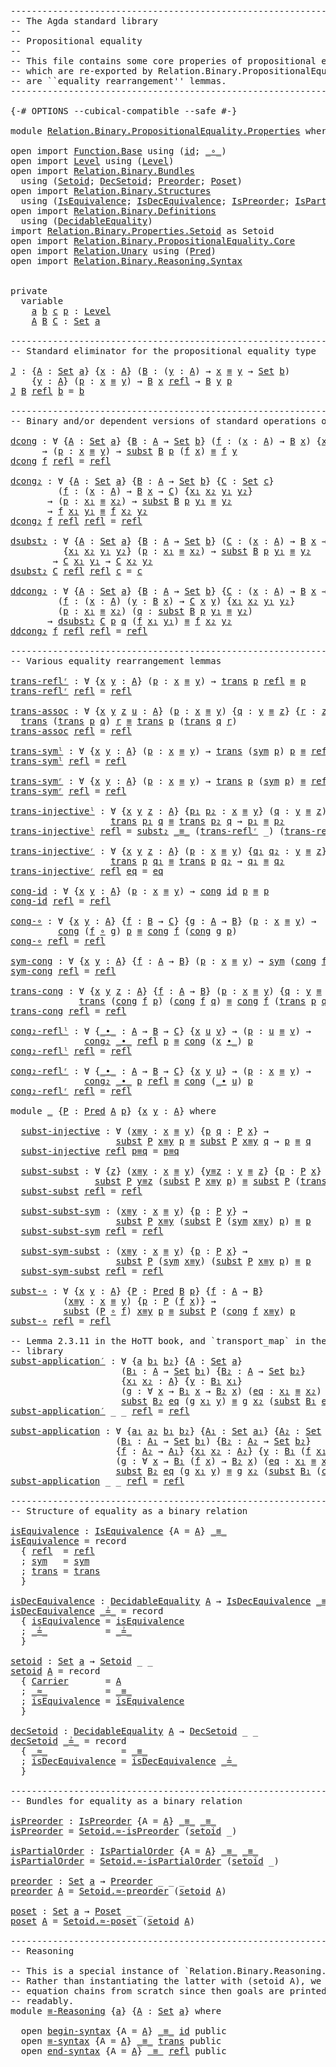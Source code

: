 <pre class="Agda"><a id="1" class="Comment">------------------------------------------------------------------------</a>
<a id="74" class="Comment">-- The Agda standard library</a>
<a id="103" class="Comment">--</a>
<a id="106" class="Comment">-- Propositional equality</a>
<a id="132" class="Comment">--</a>
<a id="135" class="Comment">-- This file contains some core properies of propositional equality</a>
<a id="203" class="Comment">-- which are re-exported by Relation.Binary.PropositionalEquality. They</a>
<a id="275" class="Comment">-- are ``equality rearrangement&#39;&#39; lemmas.</a>
<a id="317" class="Comment">------------------------------------------------------------------------</a>

<a id="391" class="Symbol">{-#</a> <a id="395" class="Keyword">OPTIONS</a> <a id="403" class="Pragma">--cubical-compatible</a> <a id="424" class="Pragma">--safe</a> <a id="431" class="Symbol">#-}</a>

<a id="436" class="Keyword">module</a> <a id="443" href="Relation.Binary.PropositionalEquality.Properties.html" class="Module">Relation.Binary.PropositionalEquality.Properties</a> <a id="492" class="Keyword">where</a>

<a id="499" class="Keyword">open</a> <a id="504" class="Keyword">import</a> <a id="511" href="Function.Base.html" class="Module">Function.Base</a> <a id="525" class="Keyword">using</a> <a id="531" class="Symbol">(</a><a id="532" href="Function.Base.html#704" class="Function">id</a><a id="534" class="Symbol">;</a> <a id="536" href="Function.Base.html#1115" class="Function Operator">_∘_</a><a id="539" class="Symbol">)</a>
<a id="541" class="Keyword">open</a> <a id="546" class="Keyword">import</a> <a id="553" href="Level.html" class="Module">Level</a> <a id="559" class="Keyword">using</a> <a id="565" class="Symbol">(</a><a id="566" href="Agda.Primitive.html#742" class="Postulate">Level</a><a id="571" class="Symbol">)</a>
<a id="573" class="Keyword">open</a> <a id="578" class="Keyword">import</a> <a id="585" href="Relation.Binary.Bundles.html" class="Module">Relation.Binary.Bundles</a>
  <a id="611" class="Keyword">using</a> <a id="617" class="Symbol">(</a><a id="618" href="Relation.Binary.Bundles.html#1095" class="Record">Setoid</a><a id="624" class="Symbol">;</a> <a id="626" href="Relation.Binary.Bundles.html#1563" class="Record">DecSetoid</a><a id="635" class="Symbol">;</a> <a id="637" href="Relation.Binary.Bundles.html#2136" class="Record">Preorder</a><a id="645" class="Symbol">;</a> <a id="647" href="Relation.Binary.Bundles.html#3545" class="Record">Poset</a><a id="652" class="Symbol">)</a>
<a id="654" class="Keyword">open</a> <a id="659" class="Keyword">import</a> <a id="666" href="Relation.Binary.Structures.html" class="Module">Relation.Binary.Structures</a>
  <a id="695" class="Keyword">using</a> <a id="701" class="Symbol">(</a><a id="702" href="Relation.Binary.Structures.html#1550" class="Record">IsEquivalence</a><a id="715" class="Symbol">;</a> <a id="717" href="Relation.Binary.Structures.html#1852" class="Record">IsDecEquivalence</a><a id="733" class="Symbol">;</a> <a id="735" href="Relation.Binary.Structures.html#2191" class="Record">IsPreorder</a><a id="745" class="Symbol">;</a> <a id="747" href="Relation.Binary.Structures.html#3522" class="Record">IsPartialOrder</a><a id="761" class="Symbol">)</a>
<a id="763" class="Keyword">open</a> <a id="768" class="Keyword">import</a> <a id="775" href="Relation.Binary.Definitions.html" class="Module">Relation.Binary.Definitions</a>
  <a id="805" class="Keyword">using</a> <a id="811" class="Symbol">(</a><a id="812" href="Relation.Binary.Definitions.html#6834" class="Function">DecidableEquality</a><a id="829" class="Symbol">)</a>
<a id="831" class="Keyword">import</a> <a id="838" href="Relation.Binary.Properties.Setoid.html" class="Module">Relation.Binary.Properties.Setoid</a> <a id="872" class="Symbol">as</a> <a id="875" class="Module">Setoid</a>
<a id="882" class="Keyword">open</a> <a id="887" class="Keyword">import</a> <a id="894" href="Relation.Binary.PropositionalEquality.Core.html" class="Module">Relation.Binary.PropositionalEquality.Core</a>
<a id="937" class="Keyword">open</a> <a id="942" class="Keyword">import</a> <a id="949" href="Relation.Unary.html" class="Module">Relation.Unary</a> <a id="964" class="Keyword">using</a> <a id="970" class="Symbol">(</a><a id="971" href="Relation.Unary.html#1178" class="Function">Pred</a><a id="975" class="Symbol">)</a>
<a id="977" class="Keyword">open</a> <a id="982" class="Keyword">import</a> <a id="989" href="Relation.Binary.Reasoning.Syntax.html" class="Module">Relation.Binary.Reasoning.Syntax</a>


<a id="1024" class="Keyword">private</a>
  <a id="1034" class="Keyword">variable</a>
    <a id="1047" href="Relation.Binary.PropositionalEquality.Properties.html#1047" class="Generalizable">a</a> <a id="1049" href="Relation.Binary.PropositionalEquality.Properties.html#1049" class="Generalizable">b</a> <a id="1051" href="Relation.Binary.PropositionalEquality.Properties.html#1051" class="Generalizable">c</a> <a id="1053" href="Relation.Binary.PropositionalEquality.Properties.html#1053" class="Generalizable">p</a> <a id="1055" class="Symbol">:</a> <a id="1057" href="Agda.Primitive.html#742" class="Postulate">Level</a>
    <a id="1067" href="Relation.Binary.PropositionalEquality.Properties.html#1067" class="Generalizable">A</a> <a id="1069" href="Relation.Binary.PropositionalEquality.Properties.html#1069" class="Generalizable">B</a> <a id="1071" href="Relation.Binary.PropositionalEquality.Properties.html#1071" class="Generalizable">C</a> <a id="1073" class="Symbol">:</a> <a id="1075" href="Agda.Primitive.html#388" class="Primitive">Set</a> <a id="1079" href="Relation.Binary.PropositionalEquality.Properties.html#1047" class="Generalizable">a</a>

<a id="1082" class="Comment">------------------------------------------------------------------------</a>
<a id="1155" class="Comment">-- Standard eliminator for the propositional equality type</a>

<a id="J"></a><a id="1215" href="Relation.Binary.PropositionalEquality.Properties.html#1215" class="Function">J</a> <a id="1217" class="Symbol">:</a> <a id="1219" class="Symbol">{</a><a id="1220" href="Relation.Binary.PropositionalEquality.Properties.html#1220" class="Bound">A</a> <a id="1222" class="Symbol">:</a> <a id="1224" href="Agda.Primitive.html#388" class="Primitive">Set</a> <a id="1228" href="Relation.Binary.PropositionalEquality.Properties.html#1047" class="Generalizable">a</a><a id="1229" class="Symbol">}</a> <a id="1231" class="Symbol">{</a><a id="1232" href="Relation.Binary.PropositionalEquality.Properties.html#1232" class="Bound">x</a> <a id="1234" class="Symbol">:</a> <a id="1236" href="Relation.Binary.PropositionalEquality.Properties.html#1220" class="Bound">A</a><a id="1237" class="Symbol">}</a> <a id="1239" class="Symbol">(</a><a id="1240" href="Relation.Binary.PropositionalEquality.Properties.html#1240" class="Bound">B</a> <a id="1242" class="Symbol">:</a> <a id="1244" class="Symbol">(</a><a id="1245" href="Relation.Binary.PropositionalEquality.Properties.html#1245" class="Bound">y</a> <a id="1247" class="Symbol">:</a> <a id="1249" href="Relation.Binary.PropositionalEquality.Properties.html#1220" class="Bound">A</a><a id="1250" class="Symbol">)</a> <a id="1252" class="Symbol">→</a> <a id="1254" href="Relation.Binary.PropositionalEquality.Properties.html#1232" class="Bound">x</a> <a id="1256" href="Agda.Builtin.Equality.html#150" class="Datatype Operator">≡</a> <a id="1258" href="Relation.Binary.PropositionalEquality.Properties.html#1245" class="Bound">y</a> <a id="1260" class="Symbol">→</a> <a id="1262" href="Agda.Primitive.html#388" class="Primitive">Set</a> <a id="1266" href="Relation.Binary.PropositionalEquality.Properties.html#1049" class="Generalizable">b</a><a id="1267" class="Symbol">)</a>
    <a id="1273" class="Symbol">{</a><a id="1274" href="Relation.Binary.PropositionalEquality.Properties.html#1274" class="Bound">y</a> <a id="1276" class="Symbol">:</a> <a id="1278" href="Relation.Binary.PropositionalEquality.Properties.html#1220" class="Bound">A</a><a id="1279" class="Symbol">}</a> <a id="1281" class="Symbol">(</a><a id="1282" href="Relation.Binary.PropositionalEquality.Properties.html#1282" class="Bound">p</a> <a id="1284" class="Symbol">:</a> <a id="1286" href="Relation.Binary.PropositionalEquality.Properties.html#1232" class="Bound">x</a> <a id="1288" href="Agda.Builtin.Equality.html#150" class="Datatype Operator">≡</a> <a id="1290" href="Relation.Binary.PropositionalEquality.Properties.html#1274" class="Bound">y</a><a id="1291" class="Symbol">)</a> <a id="1293" class="Symbol">→</a> <a id="1295" href="Relation.Binary.PropositionalEquality.Properties.html#1240" class="Bound">B</a> <a id="1297" href="Relation.Binary.PropositionalEquality.Properties.html#1232" class="Bound">x</a> <a id="1299" href="Agda.Builtin.Equality.html#207" class="InductiveConstructor">refl</a> <a id="1304" class="Symbol">→</a> <a id="1306" href="Relation.Binary.PropositionalEquality.Properties.html#1240" class="Bound">B</a> <a id="1308" href="Relation.Binary.PropositionalEquality.Properties.html#1274" class="Bound">y</a> <a id="1310" href="Relation.Binary.PropositionalEquality.Properties.html#1282" class="Bound">p</a>
<a id="1312" href="Relation.Binary.PropositionalEquality.Properties.html#1215" class="Function">J</a> <a id="1314" href="Relation.Binary.PropositionalEquality.Properties.html#1314" class="Bound">B</a> <a id="1316" href="Agda.Builtin.Equality.html#207" class="InductiveConstructor">refl</a> <a id="1321" href="Relation.Binary.PropositionalEquality.Properties.html#1321" class="Bound">b</a> <a id="1323" class="Symbol">=</a> <a id="1325" href="Relation.Binary.PropositionalEquality.Properties.html#1321" class="Bound">b</a>

<a id="1328" class="Comment">------------------------------------------------------------------------</a>
<a id="1401" class="Comment">-- Binary and/or dependent versions of standard operations on equality</a>

<a id="dcong"></a><a id="1473" href="Relation.Binary.PropositionalEquality.Properties.html#1473" class="Function">dcong</a> <a id="1479" class="Symbol">:</a> <a id="1481" class="Symbol">∀</a> <a id="1483" class="Symbol">{</a><a id="1484" href="Relation.Binary.PropositionalEquality.Properties.html#1484" class="Bound">A</a> <a id="1486" class="Symbol">:</a> <a id="1488" href="Agda.Primitive.html#388" class="Primitive">Set</a> <a id="1492" href="Relation.Binary.PropositionalEquality.Properties.html#1047" class="Generalizable">a</a><a id="1493" class="Symbol">}</a> <a id="1495" class="Symbol">{</a><a id="1496" href="Relation.Binary.PropositionalEquality.Properties.html#1496" class="Bound">B</a> <a id="1498" class="Symbol">:</a> <a id="1500" href="Relation.Binary.PropositionalEquality.Properties.html#1484" class="Bound">A</a> <a id="1502" class="Symbol">→</a> <a id="1504" href="Agda.Primitive.html#388" class="Primitive">Set</a> <a id="1508" href="Relation.Binary.PropositionalEquality.Properties.html#1049" class="Generalizable">b</a><a id="1509" class="Symbol">}</a> <a id="1511" class="Symbol">(</a><a id="1512" href="Relation.Binary.PropositionalEquality.Properties.html#1512" class="Bound">f</a> <a id="1514" class="Symbol">:</a> <a id="1516" class="Symbol">(</a><a id="1517" href="Relation.Binary.PropositionalEquality.Properties.html#1517" class="Bound">x</a> <a id="1519" class="Symbol">:</a> <a id="1521" href="Relation.Binary.PropositionalEquality.Properties.html#1484" class="Bound">A</a><a id="1522" class="Symbol">)</a> <a id="1524" class="Symbol">→</a> <a id="1526" href="Relation.Binary.PropositionalEquality.Properties.html#1496" class="Bound">B</a> <a id="1528" href="Relation.Binary.PropositionalEquality.Properties.html#1517" class="Bound">x</a><a id="1529" class="Symbol">)</a> <a id="1531" class="Symbol">{</a><a id="1532" href="Relation.Binary.PropositionalEquality.Properties.html#1532" class="Bound">x</a> <a id="1534" href="Relation.Binary.PropositionalEquality.Properties.html#1534" class="Bound">y</a><a id="1535" class="Symbol">}</a>
      <a id="1543" class="Symbol">→</a> <a id="1545" class="Symbol">(</a><a id="1546" href="Relation.Binary.PropositionalEquality.Properties.html#1546" class="Bound">p</a> <a id="1548" class="Symbol">:</a> <a id="1550" href="Relation.Binary.PropositionalEquality.Properties.html#1532" class="Bound">x</a> <a id="1552" href="Agda.Builtin.Equality.html#150" class="Datatype Operator">≡</a> <a id="1554" href="Relation.Binary.PropositionalEquality.Properties.html#1534" class="Bound">y</a><a id="1555" class="Symbol">)</a> <a id="1557" class="Symbol">→</a> <a id="1559" href="Relation.Binary.PropositionalEquality.Core.html#1989" class="Function">subst</a> <a id="1565" href="Relation.Binary.PropositionalEquality.Properties.html#1496" class="Bound">B</a> <a id="1567" href="Relation.Binary.PropositionalEquality.Properties.html#1546" class="Bound">p</a> <a id="1569" class="Symbol">(</a><a id="1570" href="Relation.Binary.PropositionalEquality.Properties.html#1512" class="Bound">f</a> <a id="1572" href="Relation.Binary.PropositionalEquality.Properties.html#1532" class="Bound">x</a><a id="1573" class="Symbol">)</a> <a id="1575" href="Agda.Builtin.Equality.html#150" class="Datatype Operator">≡</a> <a id="1577" href="Relation.Binary.PropositionalEquality.Properties.html#1512" class="Bound">f</a> <a id="1579" href="Relation.Binary.PropositionalEquality.Properties.html#1534" class="Bound">y</a>
<a id="1581" href="Relation.Binary.PropositionalEquality.Properties.html#1473" class="Function">dcong</a> <a id="1587" href="Relation.Binary.PropositionalEquality.Properties.html#1587" class="Bound">f</a> <a id="1589" href="Agda.Builtin.Equality.html#207" class="InductiveConstructor">refl</a> <a id="1594" class="Symbol">=</a> <a id="1596" href="Agda.Builtin.Equality.html#207" class="InductiveConstructor">refl</a>

<a id="dcong₂"></a><a id="1602" href="Relation.Binary.PropositionalEquality.Properties.html#1602" class="Function">dcong₂</a> <a id="1609" class="Symbol">:</a> <a id="1611" class="Symbol">∀</a> <a id="1613" class="Symbol">{</a><a id="1614" href="Relation.Binary.PropositionalEquality.Properties.html#1614" class="Bound">A</a> <a id="1616" class="Symbol">:</a> <a id="1618" href="Agda.Primitive.html#388" class="Primitive">Set</a> <a id="1622" href="Relation.Binary.PropositionalEquality.Properties.html#1047" class="Generalizable">a</a><a id="1623" class="Symbol">}</a> <a id="1625" class="Symbol">{</a><a id="1626" href="Relation.Binary.PropositionalEquality.Properties.html#1626" class="Bound">B</a> <a id="1628" class="Symbol">:</a> <a id="1630" href="Relation.Binary.PropositionalEquality.Properties.html#1614" class="Bound">A</a> <a id="1632" class="Symbol">→</a> <a id="1634" href="Agda.Primitive.html#388" class="Primitive">Set</a> <a id="1638" href="Relation.Binary.PropositionalEquality.Properties.html#1049" class="Generalizable">b</a><a id="1639" class="Symbol">}</a> <a id="1641" class="Symbol">{</a><a id="1642" href="Relation.Binary.PropositionalEquality.Properties.html#1642" class="Bound">C</a> <a id="1644" class="Symbol">:</a> <a id="1646" href="Agda.Primitive.html#388" class="Primitive">Set</a> <a id="1650" href="Relation.Binary.PropositionalEquality.Properties.html#1051" class="Generalizable">c</a><a id="1651" class="Symbol">}</a>
         <a id="1662" class="Symbol">(</a><a id="1663" href="Relation.Binary.PropositionalEquality.Properties.html#1663" class="Bound">f</a> <a id="1665" class="Symbol">:</a> <a id="1667" class="Symbol">(</a><a id="1668" href="Relation.Binary.PropositionalEquality.Properties.html#1668" class="Bound">x</a> <a id="1670" class="Symbol">:</a> <a id="1672" href="Relation.Binary.PropositionalEquality.Properties.html#1614" class="Bound">A</a><a id="1673" class="Symbol">)</a> <a id="1675" class="Symbol">→</a> <a id="1677" href="Relation.Binary.PropositionalEquality.Properties.html#1626" class="Bound">B</a> <a id="1679" href="Relation.Binary.PropositionalEquality.Properties.html#1668" class="Bound">x</a> <a id="1681" class="Symbol">→</a> <a id="1683" href="Relation.Binary.PropositionalEquality.Properties.html#1642" class="Bound">C</a><a id="1684" class="Symbol">)</a> <a id="1686" class="Symbol">{</a><a id="1687" href="Relation.Binary.PropositionalEquality.Properties.html#1687" class="Bound">x₁</a> <a id="1690" href="Relation.Binary.PropositionalEquality.Properties.html#1690" class="Bound">x₂</a> <a id="1693" href="Relation.Binary.PropositionalEquality.Properties.html#1693" class="Bound">y₁</a> <a id="1696" href="Relation.Binary.PropositionalEquality.Properties.html#1696" class="Bound">y₂</a><a id="1698" class="Symbol">}</a>
       <a id="1707" class="Symbol">→</a> <a id="1709" class="Symbol">(</a><a id="1710" href="Relation.Binary.PropositionalEquality.Properties.html#1710" class="Bound">p</a> <a id="1712" class="Symbol">:</a> <a id="1714" href="Relation.Binary.PropositionalEquality.Properties.html#1687" class="Bound">x₁</a> <a id="1717" href="Agda.Builtin.Equality.html#150" class="Datatype Operator">≡</a> <a id="1719" href="Relation.Binary.PropositionalEquality.Properties.html#1690" class="Bound">x₂</a><a id="1721" class="Symbol">)</a> <a id="1723" class="Symbol">→</a> <a id="1725" href="Relation.Binary.PropositionalEquality.Core.html#1989" class="Function">subst</a> <a id="1731" href="Relation.Binary.PropositionalEquality.Properties.html#1626" class="Bound">B</a> <a id="1733" href="Relation.Binary.PropositionalEquality.Properties.html#1710" class="Bound">p</a> <a id="1735" href="Relation.Binary.PropositionalEquality.Properties.html#1693" class="Bound">y₁</a> <a id="1738" href="Agda.Builtin.Equality.html#150" class="Datatype Operator">≡</a> <a id="1740" href="Relation.Binary.PropositionalEquality.Properties.html#1696" class="Bound">y₂</a>
       <a id="1750" class="Symbol">→</a> <a id="1752" href="Relation.Binary.PropositionalEquality.Properties.html#1663" class="Bound">f</a> <a id="1754" href="Relation.Binary.PropositionalEquality.Properties.html#1687" class="Bound">x₁</a> <a id="1757" href="Relation.Binary.PropositionalEquality.Properties.html#1693" class="Bound">y₁</a> <a id="1760" href="Agda.Builtin.Equality.html#150" class="Datatype Operator">≡</a> <a id="1762" href="Relation.Binary.PropositionalEquality.Properties.html#1663" class="Bound">f</a> <a id="1764" href="Relation.Binary.PropositionalEquality.Properties.html#1690" class="Bound">x₂</a> <a id="1767" href="Relation.Binary.PropositionalEquality.Properties.html#1696" class="Bound">y₂</a>
<a id="1770" href="Relation.Binary.PropositionalEquality.Properties.html#1602" class="Function">dcong₂</a> <a id="1777" href="Relation.Binary.PropositionalEquality.Properties.html#1777" class="Bound">f</a> <a id="1779" href="Agda.Builtin.Equality.html#207" class="InductiveConstructor">refl</a> <a id="1784" href="Agda.Builtin.Equality.html#207" class="InductiveConstructor">refl</a> <a id="1789" class="Symbol">=</a> <a id="1791" href="Agda.Builtin.Equality.html#207" class="InductiveConstructor">refl</a>

<a id="dsubst₂"></a><a id="1797" href="Relation.Binary.PropositionalEquality.Properties.html#1797" class="Function">dsubst₂</a> <a id="1805" class="Symbol">:</a> <a id="1807" class="Symbol">∀</a> <a id="1809" class="Symbol">{</a><a id="1810" href="Relation.Binary.PropositionalEquality.Properties.html#1810" class="Bound">A</a> <a id="1812" class="Symbol">:</a> <a id="1814" href="Agda.Primitive.html#388" class="Primitive">Set</a> <a id="1818" href="Relation.Binary.PropositionalEquality.Properties.html#1047" class="Generalizable">a</a><a id="1819" class="Symbol">}</a> <a id="1821" class="Symbol">{</a><a id="1822" href="Relation.Binary.PropositionalEquality.Properties.html#1822" class="Bound">B</a> <a id="1824" class="Symbol">:</a> <a id="1826" href="Relation.Binary.PropositionalEquality.Properties.html#1810" class="Bound">A</a> <a id="1828" class="Symbol">→</a> <a id="1830" href="Agda.Primitive.html#388" class="Primitive">Set</a> <a id="1834" href="Relation.Binary.PropositionalEquality.Properties.html#1049" class="Generalizable">b</a><a id="1835" class="Symbol">}</a> <a id="1837" class="Symbol">(</a><a id="1838" href="Relation.Binary.PropositionalEquality.Properties.html#1838" class="Bound">C</a> <a id="1840" class="Symbol">:</a> <a id="1842" class="Symbol">(</a><a id="1843" href="Relation.Binary.PropositionalEquality.Properties.html#1843" class="Bound">x</a> <a id="1845" class="Symbol">:</a> <a id="1847" href="Relation.Binary.PropositionalEquality.Properties.html#1810" class="Bound">A</a><a id="1848" class="Symbol">)</a> <a id="1850" class="Symbol">→</a> <a id="1852" href="Relation.Binary.PropositionalEquality.Properties.html#1822" class="Bound">B</a> <a id="1854" href="Relation.Binary.PropositionalEquality.Properties.html#1843" class="Bound">x</a> <a id="1856" class="Symbol">→</a> <a id="1858" href="Agda.Primitive.html#388" class="Primitive">Set</a> <a id="1862" href="Relation.Binary.PropositionalEquality.Properties.html#1051" class="Generalizable">c</a><a id="1863" class="Symbol">)</a>
          <a id="1875" class="Symbol">{</a><a id="1876" href="Relation.Binary.PropositionalEquality.Properties.html#1876" class="Bound">x₁</a> <a id="1879" href="Relation.Binary.PropositionalEquality.Properties.html#1879" class="Bound">x₂</a> <a id="1882" href="Relation.Binary.PropositionalEquality.Properties.html#1882" class="Bound">y₁</a> <a id="1885" href="Relation.Binary.PropositionalEquality.Properties.html#1885" class="Bound">y₂</a><a id="1887" class="Symbol">}</a> <a id="1889" class="Symbol">(</a><a id="1890" href="Relation.Binary.PropositionalEquality.Properties.html#1890" class="Bound">p</a> <a id="1892" class="Symbol">:</a> <a id="1894" href="Relation.Binary.PropositionalEquality.Properties.html#1876" class="Bound">x₁</a> <a id="1897" href="Agda.Builtin.Equality.html#150" class="Datatype Operator">≡</a> <a id="1899" href="Relation.Binary.PropositionalEquality.Properties.html#1879" class="Bound">x₂</a><a id="1901" class="Symbol">)</a> <a id="1903" class="Symbol">→</a> <a id="1905" href="Relation.Binary.PropositionalEquality.Core.html#1989" class="Function">subst</a> <a id="1911" href="Relation.Binary.PropositionalEquality.Properties.html#1822" class="Bound">B</a> <a id="1913" href="Relation.Binary.PropositionalEquality.Properties.html#1890" class="Bound">p</a> <a id="1915" href="Relation.Binary.PropositionalEquality.Properties.html#1882" class="Bound">y₁</a> <a id="1918" href="Agda.Builtin.Equality.html#150" class="Datatype Operator">≡</a> <a id="1920" href="Relation.Binary.PropositionalEquality.Properties.html#1885" class="Bound">y₂</a>
        <a id="1931" class="Symbol">→</a> <a id="1933" href="Relation.Binary.PropositionalEquality.Properties.html#1838" class="Bound">C</a> <a id="1935" href="Relation.Binary.PropositionalEquality.Properties.html#1876" class="Bound">x₁</a> <a id="1938" href="Relation.Binary.PropositionalEquality.Properties.html#1882" class="Bound">y₁</a> <a id="1941" class="Symbol">→</a> <a id="1943" href="Relation.Binary.PropositionalEquality.Properties.html#1838" class="Bound">C</a> <a id="1945" href="Relation.Binary.PropositionalEquality.Properties.html#1879" class="Bound">x₂</a> <a id="1948" href="Relation.Binary.PropositionalEquality.Properties.html#1885" class="Bound">y₂</a>
<a id="1951" href="Relation.Binary.PropositionalEquality.Properties.html#1797" class="Function">dsubst₂</a> <a id="1959" href="Relation.Binary.PropositionalEquality.Properties.html#1959" class="Bound">C</a> <a id="1961" href="Agda.Builtin.Equality.html#207" class="InductiveConstructor">refl</a> <a id="1966" href="Agda.Builtin.Equality.html#207" class="InductiveConstructor">refl</a> <a id="1971" href="Relation.Binary.PropositionalEquality.Properties.html#1971" class="Bound">c</a> <a id="1973" class="Symbol">=</a> <a id="1975" href="Relation.Binary.PropositionalEquality.Properties.html#1971" class="Bound">c</a>

<a id="ddcong₂"></a><a id="1978" href="Relation.Binary.PropositionalEquality.Properties.html#1978" class="Function">ddcong₂</a> <a id="1986" class="Symbol">:</a> <a id="1988" class="Symbol">∀</a> <a id="1990" class="Symbol">{</a><a id="1991" href="Relation.Binary.PropositionalEquality.Properties.html#1991" class="Bound">A</a> <a id="1993" class="Symbol">:</a> <a id="1995" href="Agda.Primitive.html#388" class="Primitive">Set</a> <a id="1999" href="Relation.Binary.PropositionalEquality.Properties.html#1047" class="Generalizable">a</a><a id="2000" class="Symbol">}</a> <a id="2002" class="Symbol">{</a><a id="2003" href="Relation.Binary.PropositionalEquality.Properties.html#2003" class="Bound">B</a> <a id="2005" class="Symbol">:</a> <a id="2007" href="Relation.Binary.PropositionalEquality.Properties.html#1991" class="Bound">A</a> <a id="2009" class="Symbol">→</a> <a id="2011" href="Agda.Primitive.html#388" class="Primitive">Set</a> <a id="2015" href="Relation.Binary.PropositionalEquality.Properties.html#1049" class="Generalizable">b</a><a id="2016" class="Symbol">}</a> <a id="2018" class="Symbol">{</a><a id="2019" href="Relation.Binary.PropositionalEquality.Properties.html#2019" class="Bound">C</a> <a id="2021" class="Symbol">:</a> <a id="2023" class="Symbol">(</a><a id="2024" href="Relation.Binary.PropositionalEquality.Properties.html#2024" class="Bound">x</a> <a id="2026" class="Symbol">:</a> <a id="2028" href="Relation.Binary.PropositionalEquality.Properties.html#1991" class="Bound">A</a><a id="2029" class="Symbol">)</a> <a id="2031" class="Symbol">→</a> <a id="2033" href="Relation.Binary.PropositionalEquality.Properties.html#2003" class="Bound">B</a> <a id="2035" href="Relation.Binary.PropositionalEquality.Properties.html#2024" class="Bound">x</a> <a id="2037" class="Symbol">→</a> <a id="2039" href="Agda.Primitive.html#388" class="Primitive">Set</a> <a id="2043" href="Relation.Binary.PropositionalEquality.Properties.html#1051" class="Generalizable">c</a><a id="2044" class="Symbol">}</a>
         <a id="2055" class="Symbol">(</a><a id="2056" href="Relation.Binary.PropositionalEquality.Properties.html#2056" class="Bound">f</a> <a id="2058" class="Symbol">:</a> <a id="2060" class="Symbol">(</a><a id="2061" href="Relation.Binary.PropositionalEquality.Properties.html#2061" class="Bound">x</a> <a id="2063" class="Symbol">:</a> <a id="2065" href="Relation.Binary.PropositionalEquality.Properties.html#1991" class="Bound">A</a><a id="2066" class="Symbol">)</a> <a id="2068" class="Symbol">(</a><a id="2069" href="Relation.Binary.PropositionalEquality.Properties.html#2069" class="Bound">y</a> <a id="2071" class="Symbol">:</a> <a id="2073" href="Relation.Binary.PropositionalEquality.Properties.html#2003" class="Bound">B</a> <a id="2075" href="Relation.Binary.PropositionalEquality.Properties.html#2061" class="Bound">x</a><a id="2076" class="Symbol">)</a> <a id="2078" class="Symbol">→</a> <a id="2080" href="Relation.Binary.PropositionalEquality.Properties.html#2019" class="Bound">C</a> <a id="2082" href="Relation.Binary.PropositionalEquality.Properties.html#2061" class="Bound">x</a> <a id="2084" href="Relation.Binary.PropositionalEquality.Properties.html#2069" class="Bound">y</a><a id="2085" class="Symbol">)</a> <a id="2087" class="Symbol">{</a><a id="2088" href="Relation.Binary.PropositionalEquality.Properties.html#2088" class="Bound">x₁</a> <a id="2091" href="Relation.Binary.PropositionalEquality.Properties.html#2091" class="Bound">x₂</a> <a id="2094" href="Relation.Binary.PropositionalEquality.Properties.html#2094" class="Bound">y₁</a> <a id="2097" href="Relation.Binary.PropositionalEquality.Properties.html#2097" class="Bound">y₂</a><a id="2099" class="Symbol">}</a>
         <a id="2110" class="Symbol">(</a><a id="2111" href="Relation.Binary.PropositionalEquality.Properties.html#2111" class="Bound">p</a> <a id="2113" class="Symbol">:</a> <a id="2115" href="Relation.Binary.PropositionalEquality.Properties.html#2088" class="Bound">x₁</a> <a id="2118" href="Agda.Builtin.Equality.html#150" class="Datatype Operator">≡</a> <a id="2120" href="Relation.Binary.PropositionalEquality.Properties.html#2091" class="Bound">x₂</a><a id="2122" class="Symbol">)</a> <a id="2124" class="Symbol">(</a><a id="2125" href="Relation.Binary.PropositionalEquality.Properties.html#2125" class="Bound">q</a> <a id="2127" class="Symbol">:</a> <a id="2129" href="Relation.Binary.PropositionalEquality.Core.html#1989" class="Function">subst</a> <a id="2135" href="Relation.Binary.PropositionalEquality.Properties.html#2003" class="Bound">B</a> <a id="2137" href="Relation.Binary.PropositionalEquality.Properties.html#2111" class="Bound">p</a> <a id="2139" href="Relation.Binary.PropositionalEquality.Properties.html#2094" class="Bound">y₁</a> <a id="2142" href="Agda.Builtin.Equality.html#150" class="Datatype Operator">≡</a> <a id="2144" href="Relation.Binary.PropositionalEquality.Properties.html#2097" class="Bound">y₂</a><a id="2146" class="Symbol">)</a>
       <a id="2155" class="Symbol">→</a> <a id="2157" href="Relation.Binary.PropositionalEquality.Properties.html#1797" class="Function">dsubst₂</a> <a id="2165" href="Relation.Binary.PropositionalEquality.Properties.html#2019" class="Bound">C</a> <a id="2167" href="Relation.Binary.PropositionalEquality.Properties.html#2111" class="Bound">p</a> <a id="2169" href="Relation.Binary.PropositionalEquality.Properties.html#2125" class="Bound">q</a> <a id="2171" class="Symbol">(</a><a id="2172" href="Relation.Binary.PropositionalEquality.Properties.html#2056" class="Bound">f</a> <a id="2174" href="Relation.Binary.PropositionalEquality.Properties.html#2088" class="Bound">x₁</a> <a id="2177" href="Relation.Binary.PropositionalEquality.Properties.html#2094" class="Bound">y₁</a><a id="2179" class="Symbol">)</a> <a id="2181" href="Agda.Builtin.Equality.html#150" class="Datatype Operator">≡</a> <a id="2183" href="Relation.Binary.PropositionalEquality.Properties.html#2056" class="Bound">f</a> <a id="2185" href="Relation.Binary.PropositionalEquality.Properties.html#2091" class="Bound">x₂</a> <a id="2188" href="Relation.Binary.PropositionalEquality.Properties.html#2097" class="Bound">y₂</a>
<a id="2191" href="Relation.Binary.PropositionalEquality.Properties.html#1978" class="Function">ddcong₂</a> <a id="2199" href="Relation.Binary.PropositionalEquality.Properties.html#2199" class="Bound">f</a> <a id="2201" href="Agda.Builtin.Equality.html#207" class="InductiveConstructor">refl</a> <a id="2206" href="Agda.Builtin.Equality.html#207" class="InductiveConstructor">refl</a> <a id="2211" class="Symbol">=</a> <a id="2213" href="Agda.Builtin.Equality.html#207" class="InductiveConstructor">refl</a>

<a id="2219" class="Comment">------------------------------------------------------------------------</a>
<a id="2292" class="Comment">-- Various equality rearrangement lemmas</a>

<a id="trans-reflʳ"></a><a id="2334" href="Relation.Binary.PropositionalEquality.Properties.html#2334" class="Function">trans-reflʳ</a> <a id="2346" class="Symbol">:</a> <a id="2348" class="Symbol">∀</a> <a id="2350" class="Symbol">{</a><a id="2351" href="Relation.Binary.PropositionalEquality.Properties.html#2351" class="Bound">x</a> <a id="2353" href="Relation.Binary.PropositionalEquality.Properties.html#2353" class="Bound">y</a> <a id="2355" class="Symbol">:</a> <a id="2357" href="Relation.Binary.PropositionalEquality.Properties.html#1067" class="Generalizable">A</a><a id="2358" class="Symbol">}</a> <a id="2360" class="Symbol">(</a><a id="2361" href="Relation.Binary.PropositionalEquality.Properties.html#2361" class="Bound">p</a> <a id="2363" class="Symbol">:</a> <a id="2365" href="Relation.Binary.PropositionalEquality.Properties.html#2351" class="Bound">x</a> <a id="2367" href="Agda.Builtin.Equality.html#150" class="Datatype Operator">≡</a> <a id="2369" href="Relation.Binary.PropositionalEquality.Properties.html#2353" class="Bound">y</a><a id="2370" class="Symbol">)</a> <a id="2372" class="Symbol">→</a> <a id="2374" href="Relation.Binary.PropositionalEquality.Core.html#1938" class="Function">trans</a> <a id="2380" href="Relation.Binary.PropositionalEquality.Properties.html#2361" class="Bound">p</a> <a id="2382" href="Agda.Builtin.Equality.html#207" class="InductiveConstructor">refl</a> <a id="2387" href="Agda.Builtin.Equality.html#150" class="Datatype Operator">≡</a> <a id="2389" href="Relation.Binary.PropositionalEquality.Properties.html#2361" class="Bound">p</a>
<a id="2391" href="Relation.Binary.PropositionalEquality.Properties.html#2334" class="Function">trans-reflʳ</a> <a id="2403" href="Agda.Builtin.Equality.html#207" class="InductiveConstructor">refl</a> <a id="2408" class="Symbol">=</a> <a id="2410" href="Agda.Builtin.Equality.html#207" class="InductiveConstructor">refl</a>

<a id="trans-assoc"></a><a id="2416" href="Relation.Binary.PropositionalEquality.Properties.html#2416" class="Function">trans-assoc</a> <a id="2428" class="Symbol">:</a> <a id="2430" class="Symbol">∀</a> <a id="2432" class="Symbol">{</a><a id="2433" href="Relation.Binary.PropositionalEquality.Properties.html#2433" class="Bound">x</a> <a id="2435" href="Relation.Binary.PropositionalEquality.Properties.html#2435" class="Bound">y</a> <a id="2437" href="Relation.Binary.PropositionalEquality.Properties.html#2437" class="Bound">z</a> <a id="2439" href="Relation.Binary.PropositionalEquality.Properties.html#2439" class="Bound">u</a> <a id="2441" class="Symbol">:</a> <a id="2443" href="Relation.Binary.PropositionalEquality.Properties.html#1067" class="Generalizable">A</a><a id="2444" class="Symbol">}</a> <a id="2446" class="Symbol">(</a><a id="2447" href="Relation.Binary.PropositionalEquality.Properties.html#2447" class="Bound">p</a> <a id="2449" class="Symbol">:</a> <a id="2451" href="Relation.Binary.PropositionalEquality.Properties.html#2433" class="Bound">x</a> <a id="2453" href="Agda.Builtin.Equality.html#150" class="Datatype Operator">≡</a> <a id="2455" href="Relation.Binary.PropositionalEquality.Properties.html#2435" class="Bound">y</a><a id="2456" class="Symbol">)</a> <a id="2458" class="Symbol">{</a><a id="2459" href="Relation.Binary.PropositionalEquality.Properties.html#2459" class="Bound">q</a> <a id="2461" class="Symbol">:</a> <a id="2463" href="Relation.Binary.PropositionalEquality.Properties.html#2435" class="Bound">y</a> <a id="2465" href="Agda.Builtin.Equality.html#150" class="Datatype Operator">≡</a> <a id="2467" href="Relation.Binary.PropositionalEquality.Properties.html#2437" class="Bound">z</a><a id="2468" class="Symbol">}</a> <a id="2470" class="Symbol">{</a><a id="2471" href="Relation.Binary.PropositionalEquality.Properties.html#2471" class="Bound">r</a> <a id="2473" class="Symbol">:</a> <a id="2475" href="Relation.Binary.PropositionalEquality.Properties.html#2437" class="Bound">z</a> <a id="2477" href="Agda.Builtin.Equality.html#150" class="Datatype Operator">≡</a> <a id="2479" href="Relation.Binary.PropositionalEquality.Properties.html#2439" class="Bound">u</a><a id="2480" class="Symbol">}</a> <a id="2482" class="Symbol">→</a>
  <a id="2486" href="Relation.Binary.PropositionalEquality.Core.html#1938" class="Function">trans</a> <a id="2492" class="Symbol">(</a><a id="2493" href="Relation.Binary.PropositionalEquality.Core.html#1938" class="Function">trans</a> <a id="2499" href="Relation.Binary.PropositionalEquality.Properties.html#2447" class="Bound">p</a> <a id="2501" href="Relation.Binary.PropositionalEquality.Properties.html#2459" class="Bound">q</a><a id="2502" class="Symbol">)</a> <a id="2504" href="Relation.Binary.PropositionalEquality.Properties.html#2471" class="Bound">r</a> <a id="2506" href="Agda.Builtin.Equality.html#150" class="Datatype Operator">≡</a> <a id="2508" href="Relation.Binary.PropositionalEquality.Core.html#1938" class="Function">trans</a> <a id="2514" href="Relation.Binary.PropositionalEquality.Properties.html#2447" class="Bound">p</a> <a id="2516" class="Symbol">(</a><a id="2517" href="Relation.Binary.PropositionalEquality.Core.html#1938" class="Function">trans</a> <a id="2523" href="Relation.Binary.PropositionalEquality.Properties.html#2459" class="Bound">q</a> <a id="2525" href="Relation.Binary.PropositionalEquality.Properties.html#2471" class="Bound">r</a><a id="2526" class="Symbol">)</a>
<a id="2528" href="Relation.Binary.PropositionalEquality.Properties.html#2416" class="Function">trans-assoc</a> <a id="2540" href="Agda.Builtin.Equality.html#207" class="InductiveConstructor">refl</a> <a id="2545" class="Symbol">=</a> <a id="2547" href="Agda.Builtin.Equality.html#207" class="InductiveConstructor">refl</a>

<a id="trans-symˡ"></a><a id="2553" href="Relation.Binary.PropositionalEquality.Properties.html#2553" class="Function">trans-symˡ</a> <a id="2564" class="Symbol">:</a> <a id="2566" class="Symbol">∀</a> <a id="2568" class="Symbol">{</a><a id="2569" href="Relation.Binary.PropositionalEquality.Properties.html#2569" class="Bound">x</a> <a id="2571" href="Relation.Binary.PropositionalEquality.Properties.html#2571" class="Bound">y</a> <a id="2573" class="Symbol">:</a> <a id="2575" href="Relation.Binary.PropositionalEquality.Properties.html#1067" class="Generalizable">A</a><a id="2576" class="Symbol">}</a> <a id="2578" class="Symbol">(</a><a id="2579" href="Relation.Binary.PropositionalEquality.Properties.html#2579" class="Bound">p</a> <a id="2581" class="Symbol">:</a> <a id="2583" href="Relation.Binary.PropositionalEquality.Properties.html#2569" class="Bound">x</a> <a id="2585" href="Agda.Builtin.Equality.html#150" class="Datatype Operator">≡</a> <a id="2587" href="Relation.Binary.PropositionalEquality.Properties.html#2571" class="Bound">y</a><a id="2588" class="Symbol">)</a> <a id="2590" class="Symbol">→</a> <a id="2592" href="Relation.Binary.PropositionalEquality.Core.html#1938" class="Function">trans</a> <a id="2598" class="Symbol">(</a><a id="2599" href="Relation.Binary.PropositionalEquality.Core.html#1893" class="Function">sym</a> <a id="2603" href="Relation.Binary.PropositionalEquality.Properties.html#2579" class="Bound">p</a><a id="2604" class="Symbol">)</a> <a id="2606" href="Relation.Binary.PropositionalEquality.Properties.html#2579" class="Bound">p</a> <a id="2608" href="Agda.Builtin.Equality.html#150" class="Datatype Operator">≡</a> <a id="2610" href="Agda.Builtin.Equality.html#207" class="InductiveConstructor">refl</a>
<a id="2615" href="Relation.Binary.PropositionalEquality.Properties.html#2553" class="Function">trans-symˡ</a> <a id="2626" href="Agda.Builtin.Equality.html#207" class="InductiveConstructor">refl</a> <a id="2631" class="Symbol">=</a> <a id="2633" href="Agda.Builtin.Equality.html#207" class="InductiveConstructor">refl</a>

<a id="trans-symʳ"></a><a id="2639" href="Relation.Binary.PropositionalEquality.Properties.html#2639" class="Function">trans-symʳ</a> <a id="2650" class="Symbol">:</a> <a id="2652" class="Symbol">∀</a> <a id="2654" class="Symbol">{</a><a id="2655" href="Relation.Binary.PropositionalEquality.Properties.html#2655" class="Bound">x</a> <a id="2657" href="Relation.Binary.PropositionalEquality.Properties.html#2657" class="Bound">y</a> <a id="2659" class="Symbol">:</a> <a id="2661" href="Relation.Binary.PropositionalEquality.Properties.html#1067" class="Generalizable">A</a><a id="2662" class="Symbol">}</a> <a id="2664" class="Symbol">(</a><a id="2665" href="Relation.Binary.PropositionalEquality.Properties.html#2665" class="Bound">p</a> <a id="2667" class="Symbol">:</a> <a id="2669" href="Relation.Binary.PropositionalEquality.Properties.html#2655" class="Bound">x</a> <a id="2671" href="Agda.Builtin.Equality.html#150" class="Datatype Operator">≡</a> <a id="2673" href="Relation.Binary.PropositionalEquality.Properties.html#2657" class="Bound">y</a><a id="2674" class="Symbol">)</a> <a id="2676" class="Symbol">→</a> <a id="2678" href="Relation.Binary.PropositionalEquality.Core.html#1938" class="Function">trans</a> <a id="2684" href="Relation.Binary.PropositionalEquality.Properties.html#2665" class="Bound">p</a> <a id="2686" class="Symbol">(</a><a id="2687" href="Relation.Binary.PropositionalEquality.Core.html#1893" class="Function">sym</a> <a id="2691" href="Relation.Binary.PropositionalEquality.Properties.html#2665" class="Bound">p</a><a id="2692" class="Symbol">)</a> <a id="2694" href="Agda.Builtin.Equality.html#150" class="Datatype Operator">≡</a> <a id="2696" href="Agda.Builtin.Equality.html#207" class="InductiveConstructor">refl</a>
<a id="2701" href="Relation.Binary.PropositionalEquality.Properties.html#2639" class="Function">trans-symʳ</a> <a id="2712" href="Agda.Builtin.Equality.html#207" class="InductiveConstructor">refl</a> <a id="2717" class="Symbol">=</a> <a id="2719" href="Agda.Builtin.Equality.html#207" class="InductiveConstructor">refl</a>

<a id="trans-injectiveˡ"></a><a id="2725" href="Relation.Binary.PropositionalEquality.Properties.html#2725" class="Function">trans-injectiveˡ</a> <a id="2742" class="Symbol">:</a> <a id="2744" class="Symbol">∀</a> <a id="2746" class="Symbol">{</a><a id="2747" href="Relation.Binary.PropositionalEquality.Properties.html#2747" class="Bound">x</a> <a id="2749" href="Relation.Binary.PropositionalEquality.Properties.html#2749" class="Bound">y</a> <a id="2751" href="Relation.Binary.PropositionalEquality.Properties.html#2751" class="Bound">z</a> <a id="2753" class="Symbol">:</a> <a id="2755" href="Relation.Binary.PropositionalEquality.Properties.html#1067" class="Generalizable">A</a><a id="2756" class="Symbol">}</a> <a id="2758" class="Symbol">{</a><a id="2759" href="Relation.Binary.PropositionalEquality.Properties.html#2759" class="Bound">p₁</a> <a id="2762" href="Relation.Binary.PropositionalEquality.Properties.html#2762" class="Bound">p₂</a> <a id="2765" class="Symbol">:</a> <a id="2767" href="Relation.Binary.PropositionalEquality.Properties.html#2747" class="Bound">x</a> <a id="2769" href="Agda.Builtin.Equality.html#150" class="Datatype Operator">≡</a> <a id="2771" href="Relation.Binary.PropositionalEquality.Properties.html#2749" class="Bound">y</a><a id="2772" class="Symbol">}</a> <a id="2774" class="Symbol">(</a><a id="2775" href="Relation.Binary.PropositionalEquality.Properties.html#2775" class="Bound">q</a> <a id="2777" class="Symbol">:</a> <a id="2779" href="Relation.Binary.PropositionalEquality.Properties.html#2749" class="Bound">y</a> <a id="2781" href="Agda.Builtin.Equality.html#150" class="Datatype Operator">≡</a> <a id="2783" href="Relation.Binary.PropositionalEquality.Properties.html#2751" class="Bound">z</a><a id="2784" class="Symbol">)</a> <a id="2786" class="Symbol">→</a>
                   <a id="2807" href="Relation.Binary.PropositionalEquality.Core.html#1938" class="Function">trans</a> <a id="2813" href="Relation.Binary.PropositionalEquality.Properties.html#2759" class="Bound">p₁</a> <a id="2816" href="Relation.Binary.PropositionalEquality.Properties.html#2775" class="Bound">q</a> <a id="2818" href="Agda.Builtin.Equality.html#150" class="Datatype Operator">≡</a> <a id="2820" href="Relation.Binary.PropositionalEquality.Core.html#1938" class="Function">trans</a> <a id="2826" href="Relation.Binary.PropositionalEquality.Properties.html#2762" class="Bound">p₂</a> <a id="2829" href="Relation.Binary.PropositionalEquality.Properties.html#2775" class="Bound">q</a> <a id="2831" class="Symbol">→</a> <a id="2833" href="Relation.Binary.PropositionalEquality.Properties.html#2759" class="Bound">p₁</a> <a id="2836" href="Agda.Builtin.Equality.html#150" class="Datatype Operator">≡</a> <a id="2838" href="Relation.Binary.PropositionalEquality.Properties.html#2762" class="Bound">p₂</a>
<a id="2841" href="Relation.Binary.PropositionalEquality.Properties.html#2725" class="Function">trans-injectiveˡ</a> <a id="2858" href="Agda.Builtin.Equality.html#207" class="InductiveConstructor">refl</a> <a id="2863" class="Symbol">=</a> <a id="2865" href="Relation.Binary.PropositionalEquality.Core.html#2044" class="Function">subst₂</a> <a id="2872" href="Agda.Builtin.Equality.html#150" class="Datatype Operator">_≡_</a> <a id="2876" class="Symbol">(</a><a id="2877" href="Relation.Binary.PropositionalEquality.Properties.html#2334" class="Function">trans-reflʳ</a> <a id="2889" class="Symbol">_)</a> <a id="2892" class="Symbol">(</a><a id="2893" href="Relation.Binary.PropositionalEquality.Properties.html#2334" class="Function">trans-reflʳ</a> <a id="2905" class="Symbol">_)</a>

<a id="trans-injectiveʳ"></a><a id="2909" href="Relation.Binary.PropositionalEquality.Properties.html#2909" class="Function">trans-injectiveʳ</a> <a id="2926" class="Symbol">:</a> <a id="2928" class="Symbol">∀</a> <a id="2930" class="Symbol">{</a><a id="2931" href="Relation.Binary.PropositionalEquality.Properties.html#2931" class="Bound">x</a> <a id="2933" href="Relation.Binary.PropositionalEquality.Properties.html#2933" class="Bound">y</a> <a id="2935" href="Relation.Binary.PropositionalEquality.Properties.html#2935" class="Bound">z</a> <a id="2937" class="Symbol">:</a> <a id="2939" href="Relation.Binary.PropositionalEquality.Properties.html#1067" class="Generalizable">A</a><a id="2940" class="Symbol">}</a> <a id="2942" class="Symbol">(</a><a id="2943" href="Relation.Binary.PropositionalEquality.Properties.html#2943" class="Bound">p</a> <a id="2945" class="Symbol">:</a> <a id="2947" href="Relation.Binary.PropositionalEquality.Properties.html#2931" class="Bound">x</a> <a id="2949" href="Agda.Builtin.Equality.html#150" class="Datatype Operator">≡</a> <a id="2951" href="Relation.Binary.PropositionalEquality.Properties.html#2933" class="Bound">y</a><a id="2952" class="Symbol">)</a> <a id="2954" class="Symbol">{</a><a id="2955" href="Relation.Binary.PropositionalEquality.Properties.html#2955" class="Bound">q₁</a> <a id="2958" href="Relation.Binary.PropositionalEquality.Properties.html#2958" class="Bound">q₂</a> <a id="2961" class="Symbol">:</a> <a id="2963" href="Relation.Binary.PropositionalEquality.Properties.html#2933" class="Bound">y</a> <a id="2965" href="Agda.Builtin.Equality.html#150" class="Datatype Operator">≡</a> <a id="2967" href="Relation.Binary.PropositionalEquality.Properties.html#2935" class="Bound">z</a><a id="2968" class="Symbol">}</a> <a id="2970" class="Symbol">→</a>
                   <a id="2991" href="Relation.Binary.PropositionalEquality.Core.html#1938" class="Function">trans</a> <a id="2997" href="Relation.Binary.PropositionalEquality.Properties.html#2943" class="Bound">p</a> <a id="2999" href="Relation.Binary.PropositionalEquality.Properties.html#2955" class="Bound">q₁</a> <a id="3002" href="Agda.Builtin.Equality.html#150" class="Datatype Operator">≡</a> <a id="3004" href="Relation.Binary.PropositionalEquality.Core.html#1938" class="Function">trans</a> <a id="3010" href="Relation.Binary.PropositionalEquality.Properties.html#2943" class="Bound">p</a> <a id="3012" href="Relation.Binary.PropositionalEquality.Properties.html#2958" class="Bound">q₂</a> <a id="3015" class="Symbol">→</a> <a id="3017" href="Relation.Binary.PropositionalEquality.Properties.html#2955" class="Bound">q₁</a> <a id="3020" href="Agda.Builtin.Equality.html#150" class="Datatype Operator">≡</a> <a id="3022" href="Relation.Binary.PropositionalEquality.Properties.html#2958" class="Bound">q₂</a>
<a id="3025" href="Relation.Binary.PropositionalEquality.Properties.html#2909" class="Function">trans-injectiveʳ</a> <a id="3042" href="Agda.Builtin.Equality.html#207" class="InductiveConstructor">refl</a> <a id="3047" href="Relation.Binary.PropositionalEquality.Properties.html#3047" class="Bound">eq</a> <a id="3050" class="Symbol">=</a> <a id="3052" href="Relation.Binary.PropositionalEquality.Properties.html#3047" class="Bound">eq</a>

<a id="cong-id"></a><a id="3056" href="Relation.Binary.PropositionalEquality.Properties.html#3056" class="Function">cong-id</a> <a id="3064" class="Symbol">:</a> <a id="3066" class="Symbol">∀</a> <a id="3068" class="Symbol">{</a><a id="3069" href="Relation.Binary.PropositionalEquality.Properties.html#3069" class="Bound">x</a> <a id="3071" href="Relation.Binary.PropositionalEquality.Properties.html#3071" class="Bound">y</a> <a id="3073" class="Symbol">:</a> <a id="3075" href="Relation.Binary.PropositionalEquality.Properties.html#1067" class="Generalizable">A</a><a id="3076" class="Symbol">}</a> <a id="3078" class="Symbol">(</a><a id="3079" href="Relation.Binary.PropositionalEquality.Properties.html#3079" class="Bound">p</a> <a id="3081" class="Symbol">:</a> <a id="3083" href="Relation.Binary.PropositionalEquality.Properties.html#3069" class="Bound">x</a> <a id="3085" href="Agda.Builtin.Equality.html#150" class="Datatype Operator">≡</a> <a id="3087" href="Relation.Binary.PropositionalEquality.Properties.html#3071" class="Bound">y</a><a id="3088" class="Symbol">)</a> <a id="3090" class="Symbol">→</a> <a id="3092" href="Relation.Binary.PropositionalEquality.Core.html#1339" class="Function">cong</a> <a id="3097" href="Function.Base.html#704" class="Function">id</a> <a id="3100" href="Relation.Binary.PropositionalEquality.Properties.html#3079" class="Bound">p</a> <a id="3102" href="Agda.Builtin.Equality.html#150" class="Datatype Operator">≡</a> <a id="3104" href="Relation.Binary.PropositionalEquality.Properties.html#3079" class="Bound">p</a>
<a id="3106" href="Relation.Binary.PropositionalEquality.Properties.html#3056" class="Function">cong-id</a> <a id="3114" href="Agda.Builtin.Equality.html#207" class="InductiveConstructor">refl</a> <a id="3119" class="Symbol">=</a> <a id="3121" href="Agda.Builtin.Equality.html#207" class="InductiveConstructor">refl</a>

<a id="cong-∘"></a><a id="3127" href="Relation.Binary.PropositionalEquality.Properties.html#3127" class="Function">cong-∘</a> <a id="3134" class="Symbol">:</a> <a id="3136" class="Symbol">∀</a> <a id="3138" class="Symbol">{</a><a id="3139" href="Relation.Binary.PropositionalEquality.Properties.html#3139" class="Bound">x</a> <a id="3141" href="Relation.Binary.PropositionalEquality.Properties.html#3141" class="Bound">y</a> <a id="3143" class="Symbol">:</a> <a id="3145" href="Relation.Binary.PropositionalEquality.Properties.html#1067" class="Generalizable">A</a><a id="3146" class="Symbol">}</a> <a id="3148" class="Symbol">{</a><a id="3149" href="Relation.Binary.PropositionalEquality.Properties.html#3149" class="Bound">f</a> <a id="3151" class="Symbol">:</a> <a id="3153" href="Relation.Binary.PropositionalEquality.Properties.html#1069" class="Generalizable">B</a> <a id="3155" class="Symbol">→</a> <a id="3157" href="Relation.Binary.PropositionalEquality.Properties.html#1071" class="Generalizable">C</a><a id="3158" class="Symbol">}</a> <a id="3160" class="Symbol">{</a><a id="3161" href="Relation.Binary.PropositionalEquality.Properties.html#3161" class="Bound">g</a> <a id="3163" class="Symbol">:</a> <a id="3165" href="Relation.Binary.PropositionalEquality.Properties.html#1067" class="Generalizable">A</a> <a id="3167" class="Symbol">→</a> <a id="3169" href="Relation.Binary.PropositionalEquality.Properties.html#1069" class="Generalizable">B</a><a id="3170" class="Symbol">}</a> <a id="3172" class="Symbol">(</a><a id="3173" href="Relation.Binary.PropositionalEquality.Properties.html#3173" class="Bound">p</a> <a id="3175" class="Symbol">:</a> <a id="3177" href="Relation.Binary.PropositionalEquality.Properties.html#3139" class="Bound">x</a> <a id="3179" href="Agda.Builtin.Equality.html#150" class="Datatype Operator">≡</a> <a id="3181" href="Relation.Binary.PropositionalEquality.Properties.html#3141" class="Bound">y</a><a id="3182" class="Symbol">)</a> <a id="3184" class="Symbol">→</a>
         <a id="3195" href="Relation.Binary.PropositionalEquality.Core.html#1339" class="Function">cong</a> <a id="3200" class="Symbol">(</a><a id="3201" href="Relation.Binary.PropositionalEquality.Properties.html#3149" class="Bound">f</a> <a id="3203" href="Function.Base.html#1115" class="Function Operator">∘</a> <a id="3205" href="Relation.Binary.PropositionalEquality.Properties.html#3161" class="Bound">g</a><a id="3206" class="Symbol">)</a> <a id="3208" href="Relation.Binary.PropositionalEquality.Properties.html#3173" class="Bound">p</a> <a id="3210" href="Agda.Builtin.Equality.html#150" class="Datatype Operator">≡</a> <a id="3212" href="Relation.Binary.PropositionalEquality.Core.html#1339" class="Function">cong</a> <a id="3217" href="Relation.Binary.PropositionalEquality.Properties.html#3149" class="Bound">f</a> <a id="3219" class="Symbol">(</a><a id="3220" href="Relation.Binary.PropositionalEquality.Core.html#1339" class="Function">cong</a> <a id="3225" href="Relation.Binary.PropositionalEquality.Properties.html#3161" class="Bound">g</a> <a id="3227" href="Relation.Binary.PropositionalEquality.Properties.html#3173" class="Bound">p</a><a id="3228" class="Symbol">)</a>
<a id="3230" href="Relation.Binary.PropositionalEquality.Properties.html#3127" class="Function">cong-∘</a> <a id="3237" href="Agda.Builtin.Equality.html#207" class="InductiveConstructor">refl</a> <a id="3242" class="Symbol">=</a> <a id="3244" href="Agda.Builtin.Equality.html#207" class="InductiveConstructor">refl</a>

<a id="sym-cong"></a><a id="3250" href="Relation.Binary.PropositionalEquality.Properties.html#3250" class="Function">sym-cong</a> <a id="3259" class="Symbol">:</a> <a id="3261" class="Symbol">∀</a> <a id="3263" class="Symbol">{</a><a id="3264" href="Relation.Binary.PropositionalEquality.Properties.html#3264" class="Bound">x</a> <a id="3266" href="Relation.Binary.PropositionalEquality.Properties.html#3266" class="Bound">y</a> <a id="3268" class="Symbol">:</a> <a id="3270" href="Relation.Binary.PropositionalEquality.Properties.html#1067" class="Generalizable">A</a><a id="3271" class="Symbol">}</a> <a id="3273" class="Symbol">{</a><a id="3274" href="Relation.Binary.PropositionalEquality.Properties.html#3274" class="Bound">f</a> <a id="3276" class="Symbol">:</a> <a id="3278" href="Relation.Binary.PropositionalEquality.Properties.html#1067" class="Generalizable">A</a> <a id="3280" class="Symbol">→</a> <a id="3282" href="Relation.Binary.PropositionalEquality.Properties.html#1069" class="Generalizable">B</a><a id="3283" class="Symbol">}</a> <a id="3285" class="Symbol">(</a><a id="3286" href="Relation.Binary.PropositionalEquality.Properties.html#3286" class="Bound">p</a> <a id="3288" class="Symbol">:</a> <a id="3290" href="Relation.Binary.PropositionalEquality.Properties.html#3264" class="Bound">x</a> <a id="3292" href="Agda.Builtin.Equality.html#150" class="Datatype Operator">≡</a> <a id="3294" href="Relation.Binary.PropositionalEquality.Properties.html#3266" class="Bound">y</a><a id="3295" class="Symbol">)</a> <a id="3297" class="Symbol">→</a> <a id="3299" href="Relation.Binary.PropositionalEquality.Core.html#1893" class="Function">sym</a> <a id="3303" class="Symbol">(</a><a id="3304" href="Relation.Binary.PropositionalEquality.Core.html#1339" class="Function">cong</a> <a id="3309" href="Relation.Binary.PropositionalEquality.Properties.html#3274" class="Bound">f</a> <a id="3311" href="Relation.Binary.PropositionalEquality.Properties.html#3286" class="Bound">p</a><a id="3312" class="Symbol">)</a> <a id="3314" href="Agda.Builtin.Equality.html#150" class="Datatype Operator">≡</a> <a id="3316" href="Relation.Binary.PropositionalEquality.Core.html#1339" class="Function">cong</a> <a id="3321" href="Relation.Binary.PropositionalEquality.Properties.html#3274" class="Bound">f</a> <a id="3323" class="Symbol">(</a><a id="3324" href="Relation.Binary.PropositionalEquality.Core.html#1893" class="Function">sym</a> <a id="3328" href="Relation.Binary.PropositionalEquality.Properties.html#3286" class="Bound">p</a><a id="3329" class="Symbol">)</a>
<a id="3331" href="Relation.Binary.PropositionalEquality.Properties.html#3250" class="Function">sym-cong</a> <a id="3340" href="Agda.Builtin.Equality.html#207" class="InductiveConstructor">refl</a> <a id="3345" class="Symbol">=</a> <a id="3347" href="Agda.Builtin.Equality.html#207" class="InductiveConstructor">refl</a>

<a id="trans-cong"></a><a id="3353" href="Relation.Binary.PropositionalEquality.Properties.html#3353" class="Function">trans-cong</a> <a id="3364" class="Symbol">:</a> <a id="3366" class="Symbol">∀</a> <a id="3368" class="Symbol">{</a><a id="3369" href="Relation.Binary.PropositionalEquality.Properties.html#3369" class="Bound">x</a> <a id="3371" href="Relation.Binary.PropositionalEquality.Properties.html#3371" class="Bound">y</a> <a id="3373" href="Relation.Binary.PropositionalEquality.Properties.html#3373" class="Bound">z</a> <a id="3375" class="Symbol">:</a> <a id="3377" href="Relation.Binary.PropositionalEquality.Properties.html#1067" class="Generalizable">A</a><a id="3378" class="Symbol">}</a> <a id="3380" class="Symbol">{</a><a id="3381" href="Relation.Binary.PropositionalEquality.Properties.html#3381" class="Bound">f</a> <a id="3383" class="Symbol">:</a> <a id="3385" href="Relation.Binary.PropositionalEquality.Properties.html#1067" class="Generalizable">A</a> <a id="3387" class="Symbol">→</a> <a id="3389" href="Relation.Binary.PropositionalEquality.Properties.html#1069" class="Generalizable">B</a><a id="3390" class="Symbol">}</a> <a id="3392" class="Symbol">(</a><a id="3393" href="Relation.Binary.PropositionalEquality.Properties.html#3393" class="Bound">p</a> <a id="3395" class="Symbol">:</a> <a id="3397" href="Relation.Binary.PropositionalEquality.Properties.html#3369" class="Bound">x</a> <a id="3399" href="Agda.Builtin.Equality.html#150" class="Datatype Operator">≡</a> <a id="3401" href="Relation.Binary.PropositionalEquality.Properties.html#3371" class="Bound">y</a><a id="3402" class="Symbol">)</a> <a id="3404" class="Symbol">{</a><a id="3405" href="Relation.Binary.PropositionalEquality.Properties.html#3405" class="Bound">q</a> <a id="3407" class="Symbol">:</a> <a id="3409" href="Relation.Binary.PropositionalEquality.Properties.html#3371" class="Bound">y</a> <a id="3411" href="Agda.Builtin.Equality.html#150" class="Datatype Operator">≡</a> <a id="3413" href="Relation.Binary.PropositionalEquality.Properties.html#3373" class="Bound">z</a><a id="3414" class="Symbol">}</a> <a id="3416" class="Symbol">→</a>
             <a id="3431" href="Relation.Binary.PropositionalEquality.Core.html#1938" class="Function">trans</a> <a id="3437" class="Symbol">(</a><a id="3438" href="Relation.Binary.PropositionalEquality.Core.html#1339" class="Function">cong</a> <a id="3443" href="Relation.Binary.PropositionalEquality.Properties.html#3381" class="Bound">f</a> <a id="3445" href="Relation.Binary.PropositionalEquality.Properties.html#3393" class="Bound">p</a><a id="3446" class="Symbol">)</a> <a id="3448" class="Symbol">(</a><a id="3449" href="Relation.Binary.PropositionalEquality.Core.html#1339" class="Function">cong</a> <a id="3454" href="Relation.Binary.PropositionalEquality.Properties.html#3381" class="Bound">f</a> <a id="3456" href="Relation.Binary.PropositionalEquality.Properties.html#3405" class="Bound">q</a><a id="3457" class="Symbol">)</a> <a id="3459" href="Agda.Builtin.Equality.html#150" class="Datatype Operator">≡</a> <a id="3461" href="Relation.Binary.PropositionalEquality.Core.html#1339" class="Function">cong</a> <a id="3466" href="Relation.Binary.PropositionalEquality.Properties.html#3381" class="Bound">f</a> <a id="3468" class="Symbol">(</a><a id="3469" href="Relation.Binary.PropositionalEquality.Core.html#1938" class="Function">trans</a> <a id="3475" href="Relation.Binary.PropositionalEquality.Properties.html#3393" class="Bound">p</a> <a id="3477" href="Relation.Binary.PropositionalEquality.Properties.html#3405" class="Bound">q</a><a id="3478" class="Symbol">)</a>
<a id="3480" href="Relation.Binary.PropositionalEquality.Properties.html#3353" class="Function">trans-cong</a> <a id="3491" href="Agda.Builtin.Equality.html#207" class="InductiveConstructor">refl</a> <a id="3496" class="Symbol">=</a> <a id="3498" href="Agda.Builtin.Equality.html#207" class="InductiveConstructor">refl</a>

<a id="cong₂-reflˡ"></a><a id="3504" href="Relation.Binary.PropositionalEquality.Properties.html#3504" class="Function">cong₂-reflˡ</a> <a id="3516" class="Symbol">:</a> <a id="3518" class="Symbol">∀</a> <a id="3520" class="Symbol">{</a><a id="3521" href="Relation.Binary.PropositionalEquality.Properties.html#3521" class="Bound Operator">_∙_</a> <a id="3525" class="Symbol">:</a> <a id="3527" href="Relation.Binary.PropositionalEquality.Properties.html#1067" class="Generalizable">A</a> <a id="3529" class="Symbol">→</a> <a id="3531" href="Relation.Binary.PropositionalEquality.Properties.html#1069" class="Generalizable">B</a> <a id="3533" class="Symbol">→</a> <a id="3535" href="Relation.Binary.PropositionalEquality.Properties.html#1071" class="Generalizable">C</a><a id="3536" class="Symbol">}</a> <a id="3538" class="Symbol">{</a><a id="3539" href="Relation.Binary.PropositionalEquality.Properties.html#3539" class="Bound">x</a> <a id="3541" href="Relation.Binary.PropositionalEquality.Properties.html#3541" class="Bound">u</a> <a id="3543" href="Relation.Binary.PropositionalEquality.Properties.html#3543" class="Bound">v</a><a id="3544" class="Symbol">}</a> <a id="3546" class="Symbol">→</a> <a id="3548" class="Symbol">(</a><a id="3549" href="Relation.Binary.PropositionalEquality.Properties.html#3549" class="Bound">p</a> <a id="3551" class="Symbol">:</a> <a id="3553" href="Relation.Binary.PropositionalEquality.Properties.html#3541" class="Bound">u</a> <a id="3555" href="Agda.Builtin.Equality.html#150" class="Datatype Operator">≡</a> <a id="3557" href="Relation.Binary.PropositionalEquality.Properties.html#3543" class="Bound">v</a><a id="3558" class="Symbol">)</a> <a id="3560" class="Symbol">→</a>
              <a id="3576" href="Relation.Binary.PropositionalEquality.Core.html#1576" class="Function">cong₂</a> <a id="3582" href="Relation.Binary.PropositionalEquality.Properties.html#3521" class="Bound Operator">_∙_</a> <a id="3586" href="Agda.Builtin.Equality.html#207" class="InductiveConstructor">refl</a> <a id="3591" href="Relation.Binary.PropositionalEquality.Properties.html#3549" class="Bound">p</a> <a id="3593" href="Agda.Builtin.Equality.html#150" class="Datatype Operator">≡</a> <a id="3595" href="Relation.Binary.PropositionalEquality.Core.html#1339" class="Function">cong</a> <a id="3600" class="Symbol">(</a><a id="3601" href="Relation.Binary.PropositionalEquality.Properties.html#3539" class="Bound">x</a> <a id="3603" href="Relation.Binary.PropositionalEquality.Properties.html#3521" class="Bound Operator">∙_</a><a id="3605" class="Symbol">)</a> <a id="3607" href="Relation.Binary.PropositionalEquality.Properties.html#3549" class="Bound">p</a>
<a id="3609" href="Relation.Binary.PropositionalEquality.Properties.html#3504" class="Function">cong₂-reflˡ</a> <a id="3621" href="Agda.Builtin.Equality.html#207" class="InductiveConstructor">refl</a> <a id="3626" class="Symbol">=</a> <a id="3628" href="Agda.Builtin.Equality.html#207" class="InductiveConstructor">refl</a>

<a id="cong₂-reflʳ"></a><a id="3634" href="Relation.Binary.PropositionalEquality.Properties.html#3634" class="Function">cong₂-reflʳ</a> <a id="3646" class="Symbol">:</a> <a id="3648" class="Symbol">∀</a> <a id="3650" class="Symbol">{</a><a id="3651" href="Relation.Binary.PropositionalEquality.Properties.html#3651" class="Bound Operator">_∙_</a> <a id="3655" class="Symbol">:</a> <a id="3657" href="Relation.Binary.PropositionalEquality.Properties.html#1067" class="Generalizable">A</a> <a id="3659" class="Symbol">→</a> <a id="3661" href="Relation.Binary.PropositionalEquality.Properties.html#1069" class="Generalizable">B</a> <a id="3663" class="Symbol">→</a> <a id="3665" href="Relation.Binary.PropositionalEquality.Properties.html#1071" class="Generalizable">C</a><a id="3666" class="Symbol">}</a> <a id="3668" class="Symbol">{</a><a id="3669" href="Relation.Binary.PropositionalEquality.Properties.html#3669" class="Bound">x</a> <a id="3671" href="Relation.Binary.PropositionalEquality.Properties.html#3671" class="Bound">y</a> <a id="3673" href="Relation.Binary.PropositionalEquality.Properties.html#3673" class="Bound">u</a><a id="3674" class="Symbol">}</a> <a id="3676" class="Symbol">→</a> <a id="3678" class="Symbol">(</a><a id="3679" href="Relation.Binary.PropositionalEquality.Properties.html#3679" class="Bound">p</a> <a id="3681" class="Symbol">:</a> <a id="3683" href="Relation.Binary.PropositionalEquality.Properties.html#3669" class="Bound">x</a> <a id="3685" href="Agda.Builtin.Equality.html#150" class="Datatype Operator">≡</a> <a id="3687" href="Relation.Binary.PropositionalEquality.Properties.html#3671" class="Bound">y</a><a id="3688" class="Symbol">)</a> <a id="3690" class="Symbol">→</a>
              <a id="3706" href="Relation.Binary.PropositionalEquality.Core.html#1576" class="Function">cong₂</a> <a id="3712" href="Relation.Binary.PropositionalEquality.Properties.html#3651" class="Bound Operator">_∙_</a> <a id="3716" href="Relation.Binary.PropositionalEquality.Properties.html#3679" class="Bound">p</a> <a id="3718" href="Agda.Builtin.Equality.html#207" class="InductiveConstructor">refl</a> <a id="3723" href="Agda.Builtin.Equality.html#150" class="Datatype Operator">≡</a> <a id="3725" href="Relation.Binary.PropositionalEquality.Core.html#1339" class="Function">cong</a> <a id="3730" class="Symbol">(</a><a id="3731" href="Relation.Binary.PropositionalEquality.Properties.html#3651" class="Bound Operator">_∙</a> <a id="3734" href="Relation.Binary.PropositionalEquality.Properties.html#3673" class="Bound">u</a><a id="3735" class="Symbol">)</a> <a id="3737" href="Relation.Binary.PropositionalEquality.Properties.html#3679" class="Bound">p</a>
<a id="3739" href="Relation.Binary.PropositionalEquality.Properties.html#3634" class="Function">cong₂-reflʳ</a> <a id="3751" href="Agda.Builtin.Equality.html#207" class="InductiveConstructor">refl</a> <a id="3756" class="Symbol">=</a> <a id="3758" href="Agda.Builtin.Equality.html#207" class="InductiveConstructor">refl</a>

<a id="3764" class="Keyword">module</a> <a id="3771" href="Relation.Binary.PropositionalEquality.Properties.html#3771" class="Module">_</a> <a id="3773" class="Symbol">{</a><a id="3774" href="Relation.Binary.PropositionalEquality.Properties.html#3774" class="Bound">P</a> <a id="3776" class="Symbol">:</a> <a id="3778" href="Relation.Unary.html#1178" class="Function">Pred</a> <a id="3783" href="Relation.Binary.PropositionalEquality.Properties.html#1067" class="Generalizable">A</a> <a id="3785" href="Relation.Binary.PropositionalEquality.Properties.html#1053" class="Generalizable">p</a><a id="3786" class="Symbol">}</a> <a id="3788" class="Symbol">{</a><a id="3789" href="Relation.Binary.PropositionalEquality.Properties.html#3789" class="Bound">x</a> <a id="3791" href="Relation.Binary.PropositionalEquality.Properties.html#3791" class="Bound">y</a> <a id="3793" class="Symbol">:</a> <a id="3795" href="Relation.Binary.PropositionalEquality.Properties.html#1067" class="Generalizable">A</a><a id="3796" class="Symbol">}</a> <a id="3798" class="Keyword">where</a>

  <a id="3807" href="Relation.Binary.PropositionalEquality.Properties.html#3807" class="Function">subst-injective</a> <a id="3823" class="Symbol">:</a> <a id="3825" class="Symbol">∀</a> <a id="3827" class="Symbol">(</a><a id="3828" href="Relation.Binary.PropositionalEquality.Properties.html#3828" class="Bound">x≡y</a> <a id="3832" class="Symbol">:</a> <a id="3834" href="Relation.Binary.PropositionalEquality.Properties.html#3789" class="Bound">x</a> <a id="3836" href="Agda.Builtin.Equality.html#150" class="Datatype Operator">≡</a> <a id="3838" href="Relation.Binary.PropositionalEquality.Properties.html#3791" class="Bound">y</a><a id="3839" class="Symbol">)</a> <a id="3841" class="Symbol">{</a><a id="3842" href="Relation.Binary.PropositionalEquality.Properties.html#3842" class="Bound">p</a> <a id="3844" href="Relation.Binary.PropositionalEquality.Properties.html#3844" class="Bound">q</a> <a id="3846" class="Symbol">:</a> <a id="3848" href="Relation.Binary.PropositionalEquality.Properties.html#3774" class="Bound">P</a> <a id="3850" href="Relation.Binary.PropositionalEquality.Properties.html#3789" class="Bound">x</a><a id="3851" class="Symbol">}</a> <a id="3853" class="Symbol">→</a>
                    <a id="3875" href="Relation.Binary.PropositionalEquality.Core.html#1989" class="Function">subst</a> <a id="3881" href="Relation.Binary.PropositionalEquality.Properties.html#3774" class="Bound">P</a> <a id="3883" href="Relation.Binary.PropositionalEquality.Properties.html#3828" class="Bound">x≡y</a> <a id="3887" href="Relation.Binary.PropositionalEquality.Properties.html#3842" class="Bound">p</a> <a id="3889" href="Agda.Builtin.Equality.html#150" class="Datatype Operator">≡</a> <a id="3891" href="Relation.Binary.PropositionalEquality.Core.html#1989" class="Function">subst</a> <a id="3897" href="Relation.Binary.PropositionalEquality.Properties.html#3774" class="Bound">P</a> <a id="3899" href="Relation.Binary.PropositionalEquality.Properties.html#3828" class="Bound">x≡y</a> <a id="3903" href="Relation.Binary.PropositionalEquality.Properties.html#3844" class="Bound">q</a> <a id="3905" class="Symbol">→</a> <a id="3907" href="Relation.Binary.PropositionalEquality.Properties.html#3842" class="Bound">p</a> <a id="3909" href="Agda.Builtin.Equality.html#150" class="Datatype Operator">≡</a> <a id="3911" href="Relation.Binary.PropositionalEquality.Properties.html#3844" class="Bound">q</a>
  <a id="3915" href="Relation.Binary.PropositionalEquality.Properties.html#3807" class="Function">subst-injective</a> <a id="3931" href="Agda.Builtin.Equality.html#207" class="InductiveConstructor">refl</a> <a id="3936" href="Relation.Binary.PropositionalEquality.Properties.html#3936" class="Bound">p≡q</a> <a id="3940" class="Symbol">=</a> <a id="3942" href="Relation.Binary.PropositionalEquality.Properties.html#3936" class="Bound">p≡q</a>

  <a id="3949" href="Relation.Binary.PropositionalEquality.Properties.html#3949" class="Function">subst-subst</a> <a id="3961" class="Symbol">:</a> <a id="3963" class="Symbol">∀</a> <a id="3965" class="Symbol">{</a><a id="3966" href="Relation.Binary.PropositionalEquality.Properties.html#3966" class="Bound">z</a><a id="3967" class="Symbol">}</a> <a id="3969" class="Symbol">(</a><a id="3970" href="Relation.Binary.PropositionalEquality.Properties.html#3970" class="Bound">x≡y</a> <a id="3974" class="Symbol">:</a> <a id="3976" href="Relation.Binary.PropositionalEquality.Properties.html#3789" class="Bound">x</a> <a id="3978" href="Agda.Builtin.Equality.html#150" class="Datatype Operator">≡</a> <a id="3980" href="Relation.Binary.PropositionalEquality.Properties.html#3791" class="Bound">y</a><a id="3981" class="Symbol">)</a> <a id="3983" class="Symbol">{</a><a id="3984" href="Relation.Binary.PropositionalEquality.Properties.html#3984" class="Bound">y≡z</a> <a id="3988" class="Symbol">:</a> <a id="3990" href="Relation.Binary.PropositionalEquality.Properties.html#3791" class="Bound">y</a> <a id="3992" href="Agda.Builtin.Equality.html#150" class="Datatype Operator">≡</a> <a id="3994" href="Relation.Binary.PropositionalEquality.Properties.html#3966" class="Bound">z</a><a id="3995" class="Symbol">}</a> <a id="3997" class="Symbol">{</a><a id="3998" href="Relation.Binary.PropositionalEquality.Properties.html#3998" class="Bound">p</a> <a id="4000" class="Symbol">:</a> <a id="4002" href="Relation.Binary.PropositionalEquality.Properties.html#3774" class="Bound">P</a> <a id="4004" href="Relation.Binary.PropositionalEquality.Properties.html#3789" class="Bound">x</a><a id="4005" class="Symbol">}</a> <a id="4007" class="Symbol">→</a>
                <a id="4025" href="Relation.Binary.PropositionalEquality.Core.html#1989" class="Function">subst</a> <a id="4031" href="Relation.Binary.PropositionalEquality.Properties.html#3774" class="Bound">P</a> <a id="4033" href="Relation.Binary.PropositionalEquality.Properties.html#3984" class="Bound">y≡z</a> <a id="4037" class="Symbol">(</a><a id="4038" href="Relation.Binary.PropositionalEquality.Core.html#1989" class="Function">subst</a> <a id="4044" href="Relation.Binary.PropositionalEquality.Properties.html#3774" class="Bound">P</a> <a id="4046" href="Relation.Binary.PropositionalEquality.Properties.html#3970" class="Bound">x≡y</a> <a id="4050" href="Relation.Binary.PropositionalEquality.Properties.html#3998" class="Bound">p</a><a id="4051" class="Symbol">)</a> <a id="4053" href="Agda.Builtin.Equality.html#150" class="Datatype Operator">≡</a> <a id="4055" href="Relation.Binary.PropositionalEquality.Core.html#1989" class="Function">subst</a> <a id="4061" href="Relation.Binary.PropositionalEquality.Properties.html#3774" class="Bound">P</a> <a id="4063" class="Symbol">(</a><a id="4064" href="Relation.Binary.PropositionalEquality.Core.html#1938" class="Function">trans</a> <a id="4070" href="Relation.Binary.PropositionalEquality.Properties.html#3970" class="Bound">x≡y</a> <a id="4074" href="Relation.Binary.PropositionalEquality.Properties.html#3984" class="Bound">y≡z</a><a id="4077" class="Symbol">)</a> <a id="4079" href="Relation.Binary.PropositionalEquality.Properties.html#3998" class="Bound">p</a>
  <a id="4083" href="Relation.Binary.PropositionalEquality.Properties.html#3949" class="Function">subst-subst</a> <a id="4095" href="Agda.Builtin.Equality.html#207" class="InductiveConstructor">refl</a> <a id="4100" class="Symbol">=</a> <a id="4102" href="Agda.Builtin.Equality.html#207" class="InductiveConstructor">refl</a>

  <a id="4110" href="Relation.Binary.PropositionalEquality.Properties.html#4110" class="Function">subst-subst-sym</a> <a id="4126" class="Symbol">:</a> <a id="4128" class="Symbol">(</a><a id="4129" href="Relation.Binary.PropositionalEquality.Properties.html#4129" class="Bound">x≡y</a> <a id="4133" class="Symbol">:</a> <a id="4135" href="Relation.Binary.PropositionalEquality.Properties.html#3789" class="Bound">x</a> <a id="4137" href="Agda.Builtin.Equality.html#150" class="Datatype Operator">≡</a> <a id="4139" href="Relation.Binary.PropositionalEquality.Properties.html#3791" class="Bound">y</a><a id="4140" class="Symbol">)</a> <a id="4142" class="Symbol">{</a><a id="4143" href="Relation.Binary.PropositionalEquality.Properties.html#4143" class="Bound">p</a> <a id="4145" class="Symbol">:</a> <a id="4147" href="Relation.Binary.PropositionalEquality.Properties.html#3774" class="Bound">P</a> <a id="4149" href="Relation.Binary.PropositionalEquality.Properties.html#3791" class="Bound">y</a><a id="4150" class="Symbol">}</a> <a id="4152" class="Symbol">→</a>
                    <a id="4174" href="Relation.Binary.PropositionalEquality.Core.html#1989" class="Function">subst</a> <a id="4180" href="Relation.Binary.PropositionalEquality.Properties.html#3774" class="Bound">P</a> <a id="4182" href="Relation.Binary.PropositionalEquality.Properties.html#4129" class="Bound">x≡y</a> <a id="4186" class="Symbol">(</a><a id="4187" href="Relation.Binary.PropositionalEquality.Core.html#1989" class="Function">subst</a> <a id="4193" href="Relation.Binary.PropositionalEquality.Properties.html#3774" class="Bound">P</a> <a id="4195" class="Symbol">(</a><a id="4196" href="Relation.Binary.PropositionalEquality.Core.html#1893" class="Function">sym</a> <a id="4200" href="Relation.Binary.PropositionalEquality.Properties.html#4129" class="Bound">x≡y</a><a id="4203" class="Symbol">)</a> <a id="4205" href="Relation.Binary.PropositionalEquality.Properties.html#4143" class="Bound">p</a><a id="4206" class="Symbol">)</a> <a id="4208" href="Agda.Builtin.Equality.html#150" class="Datatype Operator">≡</a> <a id="4210" href="Relation.Binary.PropositionalEquality.Properties.html#4143" class="Bound">p</a>
  <a id="4214" href="Relation.Binary.PropositionalEquality.Properties.html#4110" class="Function">subst-subst-sym</a> <a id="4230" href="Agda.Builtin.Equality.html#207" class="InductiveConstructor">refl</a> <a id="4235" class="Symbol">=</a> <a id="4237" href="Agda.Builtin.Equality.html#207" class="InductiveConstructor">refl</a>

  <a id="4245" href="Relation.Binary.PropositionalEquality.Properties.html#4245" class="Function">subst-sym-subst</a> <a id="4261" class="Symbol">:</a> <a id="4263" class="Symbol">(</a><a id="4264" href="Relation.Binary.PropositionalEquality.Properties.html#4264" class="Bound">x≡y</a> <a id="4268" class="Symbol">:</a> <a id="4270" href="Relation.Binary.PropositionalEquality.Properties.html#3789" class="Bound">x</a> <a id="4272" href="Agda.Builtin.Equality.html#150" class="Datatype Operator">≡</a> <a id="4274" href="Relation.Binary.PropositionalEquality.Properties.html#3791" class="Bound">y</a><a id="4275" class="Symbol">)</a> <a id="4277" class="Symbol">{</a><a id="4278" href="Relation.Binary.PropositionalEquality.Properties.html#4278" class="Bound">p</a> <a id="4280" class="Symbol">:</a> <a id="4282" href="Relation.Binary.PropositionalEquality.Properties.html#3774" class="Bound">P</a> <a id="4284" href="Relation.Binary.PropositionalEquality.Properties.html#3789" class="Bound">x</a><a id="4285" class="Symbol">}</a> <a id="4287" class="Symbol">→</a>
                    <a id="4309" href="Relation.Binary.PropositionalEquality.Core.html#1989" class="Function">subst</a> <a id="4315" href="Relation.Binary.PropositionalEquality.Properties.html#3774" class="Bound">P</a> <a id="4317" class="Symbol">(</a><a id="4318" href="Relation.Binary.PropositionalEquality.Core.html#1893" class="Function">sym</a> <a id="4322" href="Relation.Binary.PropositionalEquality.Properties.html#4264" class="Bound">x≡y</a><a id="4325" class="Symbol">)</a> <a id="4327" class="Symbol">(</a><a id="4328" href="Relation.Binary.PropositionalEquality.Core.html#1989" class="Function">subst</a> <a id="4334" href="Relation.Binary.PropositionalEquality.Properties.html#3774" class="Bound">P</a> <a id="4336" href="Relation.Binary.PropositionalEquality.Properties.html#4264" class="Bound">x≡y</a> <a id="4340" href="Relation.Binary.PropositionalEquality.Properties.html#4278" class="Bound">p</a><a id="4341" class="Symbol">)</a> <a id="4343" href="Agda.Builtin.Equality.html#150" class="Datatype Operator">≡</a> <a id="4345" href="Relation.Binary.PropositionalEquality.Properties.html#4278" class="Bound">p</a>
  <a id="4349" href="Relation.Binary.PropositionalEquality.Properties.html#4245" class="Function">subst-sym-subst</a> <a id="4365" href="Agda.Builtin.Equality.html#207" class="InductiveConstructor">refl</a> <a id="4370" class="Symbol">=</a> <a id="4372" href="Agda.Builtin.Equality.html#207" class="InductiveConstructor">refl</a>

<a id="subst-∘"></a><a id="4378" href="Relation.Binary.PropositionalEquality.Properties.html#4378" class="Function">subst-∘</a> <a id="4386" class="Symbol">:</a> <a id="4388" class="Symbol">∀</a> <a id="4390" class="Symbol">{</a><a id="4391" href="Relation.Binary.PropositionalEquality.Properties.html#4391" class="Bound">x</a> <a id="4393" href="Relation.Binary.PropositionalEquality.Properties.html#4393" class="Bound">y</a> <a id="4395" class="Symbol">:</a> <a id="4397" href="Relation.Binary.PropositionalEquality.Properties.html#1067" class="Generalizable">A</a><a id="4398" class="Symbol">}</a> <a id="4400" class="Symbol">{</a><a id="4401" href="Relation.Binary.PropositionalEquality.Properties.html#4401" class="Bound">P</a> <a id="4403" class="Symbol">:</a> <a id="4405" href="Relation.Unary.html#1178" class="Function">Pred</a> <a id="4410" href="Relation.Binary.PropositionalEquality.Properties.html#1069" class="Generalizable">B</a> <a id="4412" href="Relation.Binary.PropositionalEquality.Properties.html#1053" class="Generalizable">p</a><a id="4413" class="Symbol">}</a> <a id="4415" class="Symbol">{</a><a id="4416" href="Relation.Binary.PropositionalEquality.Properties.html#4416" class="Bound">f</a> <a id="4418" class="Symbol">:</a> <a id="4420" href="Relation.Binary.PropositionalEquality.Properties.html#1067" class="Generalizable">A</a> <a id="4422" class="Symbol">→</a> <a id="4424" href="Relation.Binary.PropositionalEquality.Properties.html#1069" class="Generalizable">B</a><a id="4425" class="Symbol">}</a>
          <a id="4437" class="Symbol">(</a><a id="4438" href="Relation.Binary.PropositionalEquality.Properties.html#4438" class="Bound">x≡y</a> <a id="4442" class="Symbol">:</a> <a id="4444" href="Relation.Binary.PropositionalEquality.Properties.html#4391" class="Bound">x</a> <a id="4446" href="Agda.Builtin.Equality.html#150" class="Datatype Operator">≡</a> <a id="4448" href="Relation.Binary.PropositionalEquality.Properties.html#4393" class="Bound">y</a><a id="4449" class="Symbol">)</a> <a id="4451" class="Symbol">{</a><a id="4452" href="Relation.Binary.PropositionalEquality.Properties.html#4452" class="Bound">p</a> <a id="4454" class="Symbol">:</a> <a id="4456" href="Relation.Binary.PropositionalEquality.Properties.html#4401" class="Bound">P</a> <a id="4458" class="Symbol">(</a><a id="4459" href="Relation.Binary.PropositionalEquality.Properties.html#4416" class="Bound">f</a> <a id="4461" href="Relation.Binary.PropositionalEquality.Properties.html#4391" class="Bound">x</a><a id="4462" class="Symbol">)}</a> <a id="4465" class="Symbol">→</a>
          <a id="4477" href="Relation.Binary.PropositionalEquality.Core.html#1989" class="Function">subst</a> <a id="4483" class="Symbol">(</a><a id="4484" href="Relation.Binary.PropositionalEquality.Properties.html#4401" class="Bound">P</a> <a id="4486" href="Function.Base.html#1115" class="Function Operator">∘</a> <a id="4488" href="Relation.Binary.PropositionalEquality.Properties.html#4416" class="Bound">f</a><a id="4489" class="Symbol">)</a> <a id="4491" href="Relation.Binary.PropositionalEquality.Properties.html#4438" class="Bound">x≡y</a> <a id="4495" href="Relation.Binary.PropositionalEquality.Properties.html#4452" class="Bound">p</a> <a id="4497" href="Agda.Builtin.Equality.html#150" class="Datatype Operator">≡</a> <a id="4499" href="Relation.Binary.PropositionalEquality.Core.html#1989" class="Function">subst</a> <a id="4505" href="Relation.Binary.PropositionalEquality.Properties.html#4401" class="Bound">P</a> <a id="4507" class="Symbol">(</a><a id="4508" href="Relation.Binary.PropositionalEquality.Core.html#1339" class="Function">cong</a> <a id="4513" href="Relation.Binary.PropositionalEquality.Properties.html#4416" class="Bound">f</a> <a id="4515" href="Relation.Binary.PropositionalEquality.Properties.html#4438" class="Bound">x≡y</a><a id="4518" class="Symbol">)</a> <a id="4520" href="Relation.Binary.PropositionalEquality.Properties.html#4452" class="Bound">p</a>
<a id="4522" href="Relation.Binary.PropositionalEquality.Properties.html#4378" class="Function">subst-∘</a> <a id="4530" href="Agda.Builtin.Equality.html#207" class="InductiveConstructor">refl</a> <a id="4535" class="Symbol">=</a> <a id="4537" href="Agda.Builtin.Equality.html#207" class="InductiveConstructor">refl</a>

<a id="4543" class="Comment">-- Lemma 2.3.11 in the HoTT book, and `transport_map` in the UniMath</a>
<a id="4612" class="Comment">-- library</a>
<a id="subst-application′"></a><a id="4623" href="Relation.Binary.PropositionalEquality.Properties.html#4623" class="Function">subst-application′</a> <a id="4642" class="Symbol">:</a> <a id="4644" class="Symbol">∀</a> <a id="4646" class="Symbol">{</a><a id="4647" href="Relation.Binary.PropositionalEquality.Properties.html#4647" class="Bound">a</a> <a id="4649" href="Relation.Binary.PropositionalEquality.Properties.html#4649" class="Bound">b₁</a> <a id="4652" href="Relation.Binary.PropositionalEquality.Properties.html#4652" class="Bound">b₂</a><a id="4654" class="Symbol">}</a> <a id="4656" class="Symbol">{</a><a id="4657" href="Relation.Binary.PropositionalEquality.Properties.html#4657" class="Bound">A</a> <a id="4659" class="Symbol">:</a> <a id="4661" href="Agda.Primitive.html#388" class="Primitive">Set</a> <a id="4665" href="Relation.Binary.PropositionalEquality.Properties.html#4647" class="Bound">a</a><a id="4666" class="Symbol">}</a>
                     <a id="4689" class="Symbol">(</a><a id="4690" href="Relation.Binary.PropositionalEquality.Properties.html#4690" class="Bound">B₁</a> <a id="4693" class="Symbol">:</a> <a id="4695" href="Relation.Binary.PropositionalEquality.Properties.html#4657" class="Bound">A</a> <a id="4697" class="Symbol">→</a> <a id="4699" href="Agda.Primitive.html#388" class="Primitive">Set</a> <a id="4703" href="Relation.Binary.PropositionalEquality.Properties.html#4649" class="Bound">b₁</a><a id="4705" class="Symbol">)</a> <a id="4707" class="Symbol">{</a><a id="4708" href="Relation.Binary.PropositionalEquality.Properties.html#4708" class="Bound">B₂</a> <a id="4711" class="Symbol">:</a> <a id="4713" href="Relation.Binary.PropositionalEquality.Properties.html#4657" class="Bound">A</a> <a id="4715" class="Symbol">→</a> <a id="4717" href="Agda.Primitive.html#388" class="Primitive">Set</a> <a id="4721" href="Relation.Binary.PropositionalEquality.Properties.html#4652" class="Bound">b₂</a><a id="4723" class="Symbol">}</a>
                     <a id="4746" class="Symbol">{</a><a id="4747" href="Relation.Binary.PropositionalEquality.Properties.html#4747" class="Bound">x₁</a> <a id="4750" href="Relation.Binary.PropositionalEquality.Properties.html#4750" class="Bound">x₂</a> <a id="4753" class="Symbol">:</a> <a id="4755" href="Relation.Binary.PropositionalEquality.Properties.html#4657" class="Bound">A</a><a id="4756" class="Symbol">}</a> <a id="4758" class="Symbol">{</a><a id="4759" href="Relation.Binary.PropositionalEquality.Properties.html#4759" class="Bound">y</a> <a id="4761" class="Symbol">:</a> <a id="4763" href="Relation.Binary.PropositionalEquality.Properties.html#4690" class="Bound">B₁</a> <a id="4766" href="Relation.Binary.PropositionalEquality.Properties.html#4747" class="Bound">x₁</a><a id="4768" class="Symbol">}</a>
                     <a id="4791" class="Symbol">(</a><a id="4792" href="Relation.Binary.PropositionalEquality.Properties.html#4792" class="Bound">g</a> <a id="4794" class="Symbol">:</a> <a id="4796" class="Symbol">∀</a> <a id="4798" href="Relation.Binary.PropositionalEquality.Properties.html#4798" class="Bound">x</a> <a id="4800" class="Symbol">→</a> <a id="4802" href="Relation.Binary.PropositionalEquality.Properties.html#4690" class="Bound">B₁</a> <a id="4805" href="Relation.Binary.PropositionalEquality.Properties.html#4798" class="Bound">x</a> <a id="4807" class="Symbol">→</a> <a id="4809" href="Relation.Binary.PropositionalEquality.Properties.html#4708" class="Bound">B₂</a> <a id="4812" href="Relation.Binary.PropositionalEquality.Properties.html#4798" class="Bound">x</a><a id="4813" class="Symbol">)</a> <a id="4815" class="Symbol">(</a><a id="4816" href="Relation.Binary.PropositionalEquality.Properties.html#4816" class="Bound">eq</a> <a id="4819" class="Symbol">:</a> <a id="4821" href="Relation.Binary.PropositionalEquality.Properties.html#4747" class="Bound">x₁</a> <a id="4824" href="Agda.Builtin.Equality.html#150" class="Datatype Operator">≡</a> <a id="4826" href="Relation.Binary.PropositionalEquality.Properties.html#4750" class="Bound">x₂</a><a id="4828" class="Symbol">)</a> <a id="4830" class="Symbol">→</a>
                     <a id="4853" href="Relation.Binary.PropositionalEquality.Core.html#1989" class="Function">subst</a> <a id="4859" href="Relation.Binary.PropositionalEquality.Properties.html#4708" class="Bound">B₂</a> <a id="4862" href="Relation.Binary.PropositionalEquality.Properties.html#4816" class="Bound">eq</a> <a id="4865" class="Symbol">(</a><a id="4866" href="Relation.Binary.PropositionalEquality.Properties.html#4792" class="Bound">g</a> <a id="4868" href="Relation.Binary.PropositionalEquality.Properties.html#4747" class="Bound">x₁</a> <a id="4871" href="Relation.Binary.PropositionalEquality.Properties.html#4759" class="Bound">y</a><a id="4872" class="Symbol">)</a> <a id="4874" href="Agda.Builtin.Equality.html#150" class="Datatype Operator">≡</a> <a id="4876" href="Relation.Binary.PropositionalEquality.Properties.html#4792" class="Bound">g</a> <a id="4878" href="Relation.Binary.PropositionalEquality.Properties.html#4750" class="Bound">x₂</a> <a id="4881" class="Symbol">(</a><a id="4882" href="Relation.Binary.PropositionalEquality.Core.html#1989" class="Function">subst</a> <a id="4888" href="Relation.Binary.PropositionalEquality.Properties.html#4690" class="Bound">B₁</a> <a id="4891" href="Relation.Binary.PropositionalEquality.Properties.html#4816" class="Bound">eq</a> <a id="4894" href="Relation.Binary.PropositionalEquality.Properties.html#4759" class="Bound">y</a><a id="4895" class="Symbol">)</a>
<a id="4897" href="Relation.Binary.PropositionalEquality.Properties.html#4623" class="Function">subst-application′</a> <a id="4916" class="Symbol">_</a> <a id="4918" class="Symbol">_</a> <a id="4920" href="Agda.Builtin.Equality.html#207" class="InductiveConstructor">refl</a> <a id="4925" class="Symbol">=</a> <a id="4927" href="Agda.Builtin.Equality.html#207" class="InductiveConstructor">refl</a>

<a id="subst-application"></a><a id="4933" href="Relation.Binary.PropositionalEquality.Properties.html#4933" class="Function">subst-application</a> <a id="4951" class="Symbol">:</a> <a id="4953" class="Symbol">∀</a> <a id="4955" class="Symbol">{</a><a id="4956" href="Relation.Binary.PropositionalEquality.Properties.html#4956" class="Bound">a₁</a> <a id="4959" href="Relation.Binary.PropositionalEquality.Properties.html#4959" class="Bound">a₂</a> <a id="4962" href="Relation.Binary.PropositionalEquality.Properties.html#4962" class="Bound">b₁</a> <a id="4965" href="Relation.Binary.PropositionalEquality.Properties.html#4965" class="Bound">b₂</a><a id="4967" class="Symbol">}</a> <a id="4969" class="Symbol">{</a><a id="4970" href="Relation.Binary.PropositionalEquality.Properties.html#4970" class="Bound">A₁</a> <a id="4973" class="Symbol">:</a> <a id="4975" href="Agda.Primitive.html#388" class="Primitive">Set</a> <a id="4979" href="Relation.Binary.PropositionalEquality.Properties.html#4956" class="Bound">a₁</a><a id="4981" class="Symbol">}</a> <a id="4983" class="Symbol">{</a><a id="4984" href="Relation.Binary.PropositionalEquality.Properties.html#4984" class="Bound">A₂</a> <a id="4987" class="Symbol">:</a> <a id="4989" href="Agda.Primitive.html#388" class="Primitive">Set</a> <a id="4993" href="Relation.Binary.PropositionalEquality.Properties.html#4959" class="Bound">a₂</a><a id="4995" class="Symbol">}</a>
                    <a id="5017" class="Symbol">(</a><a id="5018" href="Relation.Binary.PropositionalEquality.Properties.html#5018" class="Bound">B₁</a> <a id="5021" class="Symbol">:</a> <a id="5023" href="Relation.Binary.PropositionalEquality.Properties.html#4970" class="Bound">A₁</a> <a id="5026" class="Symbol">→</a> <a id="5028" href="Agda.Primitive.html#388" class="Primitive">Set</a> <a id="5032" href="Relation.Binary.PropositionalEquality.Properties.html#4962" class="Bound">b₁</a><a id="5034" class="Symbol">)</a> <a id="5036" class="Symbol">{</a><a id="5037" href="Relation.Binary.PropositionalEquality.Properties.html#5037" class="Bound">B₂</a> <a id="5040" class="Symbol">:</a> <a id="5042" href="Relation.Binary.PropositionalEquality.Properties.html#4984" class="Bound">A₂</a> <a id="5045" class="Symbol">→</a> <a id="5047" href="Agda.Primitive.html#388" class="Primitive">Set</a> <a id="5051" href="Relation.Binary.PropositionalEquality.Properties.html#4965" class="Bound">b₂</a><a id="5053" class="Symbol">}</a>
                    <a id="5075" class="Symbol">{</a><a id="5076" href="Relation.Binary.PropositionalEquality.Properties.html#5076" class="Bound">f</a> <a id="5078" class="Symbol">:</a> <a id="5080" href="Relation.Binary.PropositionalEquality.Properties.html#4984" class="Bound">A₂</a> <a id="5083" class="Symbol">→</a> <a id="5085" href="Relation.Binary.PropositionalEquality.Properties.html#4970" class="Bound">A₁</a><a id="5087" class="Symbol">}</a> <a id="5089" class="Symbol">{</a><a id="5090" href="Relation.Binary.PropositionalEquality.Properties.html#5090" class="Bound">x₁</a> <a id="5093" href="Relation.Binary.PropositionalEquality.Properties.html#5093" class="Bound">x₂</a> <a id="5096" class="Symbol">:</a> <a id="5098" href="Relation.Binary.PropositionalEquality.Properties.html#4984" class="Bound">A₂</a><a id="5100" class="Symbol">}</a> <a id="5102" class="Symbol">{</a><a id="5103" href="Relation.Binary.PropositionalEquality.Properties.html#5103" class="Bound">y</a> <a id="5105" class="Symbol">:</a> <a id="5107" href="Relation.Binary.PropositionalEquality.Properties.html#5018" class="Bound">B₁</a> <a id="5110" class="Symbol">(</a><a id="5111" href="Relation.Binary.PropositionalEquality.Properties.html#5076" class="Bound">f</a> <a id="5113" href="Relation.Binary.PropositionalEquality.Properties.html#5090" class="Bound">x₁</a><a id="5115" class="Symbol">)}</a>
                    <a id="5138" class="Symbol">(</a><a id="5139" href="Relation.Binary.PropositionalEquality.Properties.html#5139" class="Bound">g</a> <a id="5141" class="Symbol">:</a> <a id="5143" class="Symbol">∀</a> <a id="5145" href="Relation.Binary.PropositionalEquality.Properties.html#5145" class="Bound">x</a> <a id="5147" class="Symbol">→</a> <a id="5149" href="Relation.Binary.PropositionalEquality.Properties.html#5018" class="Bound">B₁</a> <a id="5152" class="Symbol">(</a><a id="5153" href="Relation.Binary.PropositionalEquality.Properties.html#5076" class="Bound">f</a> <a id="5155" href="Relation.Binary.PropositionalEquality.Properties.html#5145" class="Bound">x</a><a id="5156" class="Symbol">)</a> <a id="5158" class="Symbol">→</a> <a id="5160" href="Relation.Binary.PropositionalEquality.Properties.html#5037" class="Bound">B₂</a> <a id="5163" href="Relation.Binary.PropositionalEquality.Properties.html#5145" class="Bound">x</a><a id="5164" class="Symbol">)</a> <a id="5166" class="Symbol">(</a><a id="5167" href="Relation.Binary.PropositionalEquality.Properties.html#5167" class="Bound">eq</a> <a id="5170" class="Symbol">:</a> <a id="5172" href="Relation.Binary.PropositionalEquality.Properties.html#5090" class="Bound">x₁</a> <a id="5175" href="Agda.Builtin.Equality.html#150" class="Datatype Operator">≡</a> <a id="5177" href="Relation.Binary.PropositionalEquality.Properties.html#5093" class="Bound">x₂</a><a id="5179" class="Symbol">)</a> <a id="5181" class="Symbol">→</a>
                    <a id="5203" href="Relation.Binary.PropositionalEquality.Core.html#1989" class="Function">subst</a> <a id="5209" href="Relation.Binary.PropositionalEquality.Properties.html#5037" class="Bound">B₂</a> <a id="5212" href="Relation.Binary.PropositionalEquality.Properties.html#5167" class="Bound">eq</a> <a id="5215" class="Symbol">(</a><a id="5216" href="Relation.Binary.PropositionalEquality.Properties.html#5139" class="Bound">g</a> <a id="5218" href="Relation.Binary.PropositionalEquality.Properties.html#5090" class="Bound">x₁</a> <a id="5221" href="Relation.Binary.PropositionalEquality.Properties.html#5103" class="Bound">y</a><a id="5222" class="Symbol">)</a> <a id="5224" href="Agda.Builtin.Equality.html#150" class="Datatype Operator">≡</a> <a id="5226" href="Relation.Binary.PropositionalEquality.Properties.html#5139" class="Bound">g</a> <a id="5228" href="Relation.Binary.PropositionalEquality.Properties.html#5093" class="Bound">x₂</a> <a id="5231" class="Symbol">(</a><a id="5232" href="Relation.Binary.PropositionalEquality.Core.html#1989" class="Function">subst</a> <a id="5238" href="Relation.Binary.PropositionalEquality.Properties.html#5018" class="Bound">B₁</a> <a id="5241" class="Symbol">(</a><a id="5242" href="Relation.Binary.PropositionalEquality.Core.html#1339" class="Function">cong</a> <a id="5247" href="Relation.Binary.PropositionalEquality.Properties.html#5076" class="Bound">f</a> <a id="5249" href="Relation.Binary.PropositionalEquality.Properties.html#5167" class="Bound">eq</a><a id="5251" class="Symbol">)</a> <a id="5253" href="Relation.Binary.PropositionalEquality.Properties.html#5103" class="Bound">y</a><a id="5254" class="Symbol">)</a>
<a id="5256" href="Relation.Binary.PropositionalEquality.Properties.html#4933" class="Function">subst-application</a> <a id="5274" class="Symbol">_</a> <a id="5276" class="Symbol">_</a> <a id="5278" href="Agda.Builtin.Equality.html#207" class="InductiveConstructor">refl</a> <a id="5283" class="Symbol">=</a> <a id="5285" href="Agda.Builtin.Equality.html#207" class="InductiveConstructor">refl</a>

<a id="5291" class="Comment">------------------------------------------------------------------------</a>
<a id="5364" class="Comment">-- Structure of equality as a binary relation</a>

<a id="isEquivalence"></a><a id="5411" href="Relation.Binary.PropositionalEquality.Properties.html#5411" class="Function">isEquivalence</a> <a id="5425" class="Symbol">:</a> <a id="5427" href="Relation.Binary.Structures.html#1550" class="Record">IsEquivalence</a> <a id="5441" class="Symbol">{</a><a id="5442" class="Argument">A</a> <a id="5444" class="Symbol">=</a> <a id="5446" href="Relation.Binary.PropositionalEquality.Properties.html#1067" class="Generalizable">A</a><a id="5447" class="Symbol">}</a> <a id="5449" href="Agda.Builtin.Equality.html#150" class="Datatype Operator">_≡_</a>
<a id="5453" href="Relation.Binary.PropositionalEquality.Properties.html#5411" class="Function">isEquivalence</a> <a id="5467" class="Symbol">=</a> <a id="5469" class="Keyword">record</a>
  <a id="5478" class="Symbol">{</a> <a id="5480" href="Relation.Binary.Structures.html#1596" class="Field">refl</a>  <a id="5486" class="Symbol">=</a> <a id="5488" href="Agda.Builtin.Equality.html#207" class="InductiveConstructor">refl</a>
  <a id="5495" class="Symbol">;</a> <a id="5497" href="Relation.Binary.Structures.html#1622" class="Field">sym</a>   <a id="5503" class="Symbol">=</a> <a id="5505" href="Relation.Binary.PropositionalEquality.Core.html#1893" class="Function">sym</a>
  <a id="5511" class="Symbol">;</a> <a id="5513" href="Relation.Binary.Structures.html#1648" class="Field">trans</a> <a id="5519" class="Symbol">=</a> <a id="5521" href="Relation.Binary.PropositionalEquality.Core.html#1938" class="Function">trans</a>
  <a id="5529" class="Symbol">}</a>

<a id="isDecEquivalence"></a><a id="5532" href="Relation.Binary.PropositionalEquality.Properties.html#5532" class="Function">isDecEquivalence</a> <a id="5549" class="Symbol">:</a> <a id="5551" href="Relation.Binary.Definitions.html#6834" class="Function">DecidableEquality</a> <a id="5569" href="Relation.Binary.PropositionalEquality.Properties.html#1067" class="Generalizable">A</a> <a id="5571" class="Symbol">→</a> <a id="5573" href="Relation.Binary.Structures.html#1852" class="Record">IsDecEquivalence</a> <a id="5590" href="Agda.Builtin.Equality.html#150" class="Datatype Operator">_≡_</a>
<a id="5594" href="Relation.Binary.PropositionalEquality.Properties.html#5532" class="Function">isDecEquivalence</a> <a id="5611" href="Relation.Binary.PropositionalEquality.Properties.html#5611" class="Bound Operator">_≟_</a> <a id="5615" class="Symbol">=</a> <a id="5617" class="Keyword">record</a>
  <a id="5626" class="Symbol">{</a> <a id="5628" href="Relation.Binary.Structures.html#1915" class="Field">isEquivalence</a> <a id="5642" class="Symbol">=</a> <a id="5644" href="Relation.Binary.PropositionalEquality.Properties.html#5411" class="Function">isEquivalence</a>
  <a id="5660" class="Symbol">;</a> <a id="5662" href="Relation.Binary.Structures.html#1949" class="Field Operator">_≟_</a>           <a id="5676" class="Symbol">=</a> <a id="5678" href="Relation.Binary.PropositionalEquality.Properties.html#5611" class="Bound Operator">_≟_</a>
  <a id="5684" class="Symbol">}</a>

<a id="setoid"></a><a id="5687" href="Relation.Binary.PropositionalEquality.Properties.html#5687" class="Function">setoid</a> <a id="5694" class="Symbol">:</a> <a id="5696" href="Agda.Primitive.html#388" class="Primitive">Set</a> <a id="5700" href="Relation.Binary.PropositionalEquality.Properties.html#1047" class="Generalizable">a</a> <a id="5702" class="Symbol">→</a> <a id="5704" href="Relation.Binary.Bundles.html#1095" class="Record">Setoid</a> <a id="5711" class="Symbol">_</a> <a id="5713" class="Symbol">_</a>
<a id="5715" href="Relation.Binary.PropositionalEquality.Properties.html#5687" class="Function">setoid</a> <a id="5722" href="Relation.Binary.PropositionalEquality.Properties.html#5722" class="Bound">A</a> <a id="5724" class="Symbol">=</a> <a id="5726" class="Keyword">record</a>
  <a id="5735" class="Symbol">{</a> <a id="5737" href="Relation.Binary.Bundles.html#1158" class="Field">Carrier</a>       <a id="5751" class="Symbol">=</a> <a id="5753" href="Relation.Binary.PropositionalEquality.Properties.html#5722" class="Bound">A</a>
  <a id="5757" class="Symbol">;</a> <a id="5759" href="Relation.Binary.Bundles.html#1184" class="Field Operator">_≈_</a>           <a id="5773" class="Symbol">=</a> <a id="5775" href="Agda.Builtin.Equality.html#150" class="Datatype Operator">_≡_</a>
  <a id="5781" class="Symbol">;</a> <a id="5783" href="Relation.Binary.Bundles.html#1218" class="Field">isEquivalence</a> <a id="5797" class="Symbol">=</a> <a id="5799" href="Relation.Binary.PropositionalEquality.Properties.html#5411" class="Function">isEquivalence</a>
  <a id="5815" class="Symbol">}</a>

<a id="decSetoid"></a><a id="5818" href="Relation.Binary.PropositionalEquality.Properties.html#5818" class="Function">decSetoid</a> <a id="5828" class="Symbol">:</a> <a id="5830" href="Relation.Binary.Definitions.html#6834" class="Function">DecidableEquality</a> <a id="5848" href="Relation.Binary.PropositionalEquality.Properties.html#1067" class="Generalizable">A</a> <a id="5850" class="Symbol">→</a> <a id="5852" href="Relation.Binary.Bundles.html#1563" class="Record">DecSetoid</a> <a id="5862" class="Symbol">_</a> <a id="5864" class="Symbol">_</a>
<a id="5866" href="Relation.Binary.PropositionalEquality.Properties.html#5818" class="Function">decSetoid</a> <a id="5876" href="Relation.Binary.PropositionalEquality.Properties.html#5876" class="Bound Operator">_≟_</a> <a id="5880" class="Symbol">=</a> <a id="5882" class="Keyword">record</a>
  <a id="5891" class="Symbol">{</a> <a id="5893" href="Relation.Binary.Bundles.html#1658" class="Field Operator">_≈_</a>              <a id="5910" class="Symbol">=</a> <a id="5912" href="Agda.Builtin.Equality.html#150" class="Datatype Operator">_≡_</a>
  <a id="5918" class="Symbol">;</a> <a id="5920" href="Relation.Binary.Bundles.html#1695" class="Field">isDecEquivalence</a> <a id="5937" class="Symbol">=</a> <a id="5939" href="Relation.Binary.PropositionalEquality.Properties.html#5532" class="Function">isDecEquivalence</a> <a id="5956" href="Relation.Binary.PropositionalEquality.Properties.html#5876" class="Bound Operator">_≟_</a>
  <a id="5962" class="Symbol">}</a>

<a id="5965" class="Comment">------------------------------------------------------------------------</a>
<a id="6038" class="Comment">-- Bundles for equality as a binary relation</a>

<a id="isPreorder"></a><a id="6084" href="Relation.Binary.PropositionalEquality.Properties.html#6084" class="Function">isPreorder</a> <a id="6095" class="Symbol">:</a> <a id="6097" href="Relation.Binary.Structures.html#2191" class="Record">IsPreorder</a> <a id="6108" class="Symbol">{</a><a id="6109" class="Argument">A</a> <a id="6111" class="Symbol">=</a> <a id="6113" href="Relation.Binary.PropositionalEquality.Properties.html#1067" class="Generalizable">A</a><a id="6114" class="Symbol">}</a> <a id="6116" href="Agda.Builtin.Equality.html#150" class="Datatype Operator">_≡_</a> <a id="6120" href="Agda.Builtin.Equality.html#150" class="Datatype Operator">_≡_</a>
<a id="6124" href="Relation.Binary.PropositionalEquality.Properties.html#6084" class="Function">isPreorder</a> <a id="6135" class="Symbol">=</a> <a id="6137" href="Relation.Binary.Properties.Setoid.html#1349" class="Function">Setoid.≈-isPreorder</a> <a id="6157" class="Symbol">(</a><a id="6158" href="Relation.Binary.PropositionalEquality.Properties.html#5687" class="Function">setoid</a> <a id="6165" class="Symbol">_)</a>

<a id="isPartialOrder"></a><a id="6169" href="Relation.Binary.PropositionalEquality.Properties.html#6169" class="Function">isPartialOrder</a> <a id="6184" class="Symbol">:</a> <a id="6186" href="Relation.Binary.Structures.html#3522" class="Record">IsPartialOrder</a> <a id="6201" class="Symbol">{</a><a id="6202" class="Argument">A</a> <a id="6204" class="Symbol">=</a> <a id="6206" href="Relation.Binary.PropositionalEquality.Properties.html#1067" class="Generalizable">A</a><a id="6207" class="Symbol">}</a> <a id="6209" href="Agda.Builtin.Equality.html#150" class="Datatype Operator">_≡_</a> <a id="6213" href="Agda.Builtin.Equality.html#150" class="Datatype Operator">_≡_</a>
<a id="6217" href="Relation.Binary.PropositionalEquality.Properties.html#6169" class="Function">isPartialOrder</a> <a id="6232" class="Symbol">=</a> <a id="6234" href="Relation.Binary.Properties.Setoid.html#1493" class="Function">Setoid.≈-isPartialOrder</a> <a id="6258" class="Symbol">(</a><a id="6259" href="Relation.Binary.PropositionalEquality.Properties.html#5687" class="Function">setoid</a> <a id="6266" class="Symbol">_)</a>

<a id="preorder"></a><a id="6270" href="Relation.Binary.PropositionalEquality.Properties.html#6270" class="Function">preorder</a> <a id="6279" class="Symbol">:</a> <a id="6281" href="Agda.Primitive.html#388" class="Primitive">Set</a> <a id="6285" href="Relation.Binary.PropositionalEquality.Properties.html#1047" class="Generalizable">a</a> <a id="6287" class="Symbol">→</a> <a id="6289" href="Relation.Binary.Bundles.html#2136" class="Record">Preorder</a> <a id="6298" class="Symbol">_</a> <a id="6300" class="Symbol">_</a> <a id="6302" class="Symbol">_</a>
<a id="6304" href="Relation.Binary.PropositionalEquality.Properties.html#6270" class="Function">preorder</a> <a id="6313" href="Relation.Binary.PropositionalEquality.Properties.html#6313" class="Bound">A</a> <a id="6315" class="Symbol">=</a> <a id="6317" href="Relation.Binary.Properties.Setoid.html#1704" class="Function">Setoid.≈-preorder</a> <a id="6335" class="Symbol">(</a><a id="6336" href="Relation.Binary.PropositionalEquality.Properties.html#5687" class="Function">setoid</a> <a id="6343" href="Relation.Binary.PropositionalEquality.Properties.html#6313" class="Bound">A</a><a id="6344" class="Symbol">)</a>

<a id="poset"></a><a id="6347" href="Relation.Binary.PropositionalEquality.Properties.html#6347" class="Function">poset</a> <a id="6353" class="Symbol">:</a> <a id="6355" href="Agda.Primitive.html#388" class="Primitive">Set</a> <a id="6359" href="Relation.Binary.PropositionalEquality.Properties.html#1047" class="Generalizable">a</a> <a id="6361" class="Symbol">→</a> <a id="6363" href="Relation.Binary.Bundles.html#3545" class="Record">Poset</a> <a id="6369" class="Symbol">_</a> <a id="6371" class="Symbol">_</a> <a id="6373" class="Symbol">_</a>
<a id="6375" href="Relation.Binary.PropositionalEquality.Properties.html#6347" class="Function">poset</a> <a id="6381" href="Relation.Binary.PropositionalEquality.Properties.html#6381" class="Bound">A</a> <a id="6383" class="Symbol">=</a> <a id="6385" href="Relation.Binary.Properties.Setoid.html#1787" class="Function">Setoid.≈-poset</a> <a id="6400" class="Symbol">(</a><a id="6401" href="Relation.Binary.PropositionalEquality.Properties.html#5687" class="Function">setoid</a> <a id="6408" href="Relation.Binary.PropositionalEquality.Properties.html#6381" class="Bound">A</a><a id="6409" class="Symbol">)</a>

<a id="6412" class="Comment">------------------------------------------------------------------------</a>
<a id="6485" class="Comment">-- Reasoning</a>

<a id="6499" class="Comment">-- This is a special instance of `Relation.Binary.Reasoning.Setoid`.</a>
<a id="6568" class="Comment">-- Rather than instantiating the latter with (setoid A), we reimplement</a>
<a id="6640" class="Comment">-- equation chains from scratch since then goals are printed much more</a>
<a id="6711" class="Comment">-- readably.</a>
<a id="6724" class="Keyword">module</a> <a id="≡-Reasoning"></a><a id="6731" href="Relation.Binary.PropositionalEquality.Properties.html#6731" class="Module">≡-Reasoning</a> <a id="6743" class="Symbol">{</a><a id="6744" href="Relation.Binary.PropositionalEquality.Properties.html#6744" class="Bound">a</a><a id="6745" class="Symbol">}</a> <a id="6747" class="Symbol">{</a><a id="6748" href="Relation.Binary.PropositionalEquality.Properties.html#6748" class="Bound">A</a> <a id="6750" class="Symbol">:</a> <a id="6752" href="Agda.Primitive.html#388" class="Primitive">Set</a> <a id="6756" href="Relation.Binary.PropositionalEquality.Properties.html#6744" class="Bound">a</a><a id="6757" class="Symbol">}</a> <a id="6759" class="Keyword">where</a>

  <a id="6768" class="Keyword">open</a> <a id="6773" href="Relation.Binary.Reasoning.Syntax.html#1470" class="Module">begin-syntax</a> <a id="6786" class="Symbol">{</a><a id="6787" class="Argument">A</a> <a id="6789" class="Symbol">=</a> <a id="6791" href="Relation.Binary.PropositionalEquality.Properties.html#6748" class="Bound">A</a><a id="6792" class="Symbol">}</a> <a id="6794" href="Agda.Builtin.Equality.html#150" class="Datatype Operator">_≡_</a> <a id="6798" href="Function.Base.html#704" class="Function">id</a> <a id="6801" class="Keyword">public</a>
  <a id="6810" class="Keyword">open</a> <a id="6815" href="Relation.Binary.Reasoning.Syntax.html#10945" class="Module">≡-syntax</a> <a id="6824" class="Symbol">{</a><a id="6825" class="Argument">A</a> <a id="6827" class="Symbol">=</a> <a id="6829" href="Relation.Binary.PropositionalEquality.Properties.html#6748" class="Bound">A</a><a id="6830" class="Symbol">}</a> <a id="6832" href="Agda.Builtin.Equality.html#150" class="Datatype Operator">_≡_</a> <a id="6836" href="Relation.Binary.PropositionalEquality.Core.html#1938" class="Function">trans</a> <a id="6842" class="Keyword">public</a>
  <a id="6851" class="Keyword">open</a> <a id="6856" href="Relation.Binary.Reasoning.Syntax.html#12264" class="Module">end-syntax</a> <a id="6867" class="Symbol">{</a><a id="6868" class="Argument">A</a> <a id="6870" class="Symbol">=</a> <a id="6872" href="Relation.Binary.PropositionalEquality.Properties.html#6748" class="Bound">A</a><a id="6873" class="Symbol">}</a> <a id="6875" href="Agda.Builtin.Equality.html#150" class="Datatype Operator">_≡_</a> <a id="6879" href="Agda.Builtin.Equality.html#207" class="InductiveConstructor">refl</a> <a id="6884" class="Keyword">public</a>
</pre>